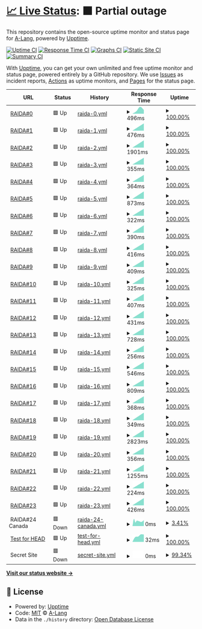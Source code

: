 # [📈 Live Status](https://demo.upptime.js.org): <!--live status--> **🟧 Partial outage**

This repository contains the open-source uptime monitor and status page for [A-Lang](https://www.linkedin.com/in/alanghsu/), powered by [Upptime](https://github.com/upptime/upptime).

[![Uptime CI](https://github.com/a-lang/raida-uptime/workflows/Uptime%20CI/badge.svg)](https://github.com/upptime/upptime/actions?query=workflow%3A%22Uptime+CI%22)
[![Response Time CI](https://github.com/a-lang/raida-uptime/workflows/Response%20Time%20CI/badge.svg)](https://github.com/upptime/upptime/actions?query=workflow%3A%22Response+Time+CI%22)
[![Graphs CI](https://github.com/a-lang/raida-uptime/workflows/Graphs%20CI/badge.svg)](https://github.com/upptime/upptime/actions?query=workflow%3A%22Graphs+CI%22)
[![Static Site CI](https://github.com/a-lang/raida-uptime/workflows/Static%20Site%20CI/badge.svg)](https://github.com/upptime/upptime/actions?query=workflow%3A%22Static+Site+CI%22)
[![Summary CI](https://github.com/a-lang/raida-uptime/workflows/Summary%20CI/badge.svg)](https://github.com/upptime/upptime/actions?query=workflow%3A%22Summary+CI%22)

With [Upptime](https://upptime.js.org), you can get your own unlimited and free uptime monitor and status page, powered entirely by a GitHub repository. We use [Issues](https://github.com/a-lang/raida-uptime/issues) as incident reports, [Actions](https://github.com/a-lang/raida-uptime/actions) as uptime monitors, and [Pages](https://demo.upptime.js.org) for the status page.

<!--start: status pages-->
<!-- This summary is generated by Upptime (https://github.com/upptime/upptime) -->
<!-- Do not edit this manually, your changes will be overwritten -->
<!-- prettier-ignore -->
| URL | Status | History | Response Time | Uptime |
| --- | ------ | ------- | ------------- | ------ |
| <img alt="" src="https://favicons.githubusercontent.com/raida0.cloudcoin.global" height="13"> [RAIDA#0](https://raida0.cloudcoin.global/service/echo) | 🟩 Up | [raida-0.yml](https://github.com/a-lang/raida-uptime/commits/master/history/raida-0.yml) | <details><summary><img alt="Response time graph" src="./graphs/raida-0/response-time-week.png" height="20"> 496ms</summary><br><a href="https://a-lang.github.io/raida-uptime/history/raida-0"><img alt="Response time 496" src="https://img.shields.io/endpoint?url=https%3A%2F%2Fraw.githubusercontent.com%2Fa-lang%2Fraida-uptime%2Fmaster%2Fapi%2Fraida-0%2Fresponse-time.json"></a><br><a href="https://a-lang.github.io/raida-uptime/history/raida-0"><img alt="24-hour response time 496" src="https://img.shields.io/endpoint?url=https%3A%2F%2Fraw.githubusercontent.com%2Fa-lang%2Fraida-uptime%2Fmaster%2Fapi%2Fraida-0%2Fresponse-time-day.json"></a><br><a href="https://a-lang.github.io/raida-uptime/history/raida-0"><img alt="7-day response time 496" src="https://img.shields.io/endpoint?url=https%3A%2F%2Fraw.githubusercontent.com%2Fa-lang%2Fraida-uptime%2Fmaster%2Fapi%2Fraida-0%2Fresponse-time-week.json"></a><br><a href="https://a-lang.github.io/raida-uptime/history/raida-0"><img alt="30-day response time 496" src="https://img.shields.io/endpoint?url=https%3A%2F%2Fraw.githubusercontent.com%2Fa-lang%2Fraida-uptime%2Fmaster%2Fapi%2Fraida-0%2Fresponse-time-month.json"></a><br><a href="https://a-lang.github.io/raida-uptime/history/raida-0"><img alt="1-year response time 496" src="https://img.shields.io/endpoint?url=https%3A%2F%2Fraw.githubusercontent.com%2Fa-lang%2Fraida-uptime%2Fmaster%2Fapi%2Fraida-0%2Fresponse-time-year.json"></a></details> | <details><summary><a href="https://a-lang.github.io/raida-uptime/history/raida-0">100.00%</a></summary><a href="https://a-lang.github.io/raida-uptime/history/raida-0"><img alt="All-time uptime 100.00%" src="https://img.shields.io/endpoint?url=https%3A%2F%2Fraw.githubusercontent.com%2Fa-lang%2Fraida-uptime%2Fmaster%2Fapi%2Fraida-0%2Fuptime.json"></a><br><a href="https://a-lang.github.io/raida-uptime/history/raida-0"><img alt="24-hour uptime 100.00%" src="https://img.shields.io/endpoint?url=https%3A%2F%2Fraw.githubusercontent.com%2Fa-lang%2Fraida-uptime%2Fmaster%2Fapi%2Fraida-0%2Fuptime-day.json"></a><br><a href="https://a-lang.github.io/raida-uptime/history/raida-0"><img alt="7-day uptime 100.00%" src="https://img.shields.io/endpoint?url=https%3A%2F%2Fraw.githubusercontent.com%2Fa-lang%2Fraida-uptime%2Fmaster%2Fapi%2Fraida-0%2Fuptime-week.json"></a><br><a href="https://a-lang.github.io/raida-uptime/history/raida-0"><img alt="30-day uptime 100.00%" src="https://img.shields.io/endpoint?url=https%3A%2F%2Fraw.githubusercontent.com%2Fa-lang%2Fraida-uptime%2Fmaster%2Fapi%2Fraida-0%2Fuptime-month.json"></a><br><a href="https://a-lang.github.io/raida-uptime/history/raida-0"><img alt="1-year uptime 100.00%" src="https://img.shields.io/endpoint?url=https%3A%2F%2Fraw.githubusercontent.com%2Fa-lang%2Fraida-uptime%2Fmaster%2Fapi%2Fraida-0%2Fuptime-year.json"></a></details>
| <img alt="" src="https://favicons.githubusercontent.com/raida1.cloudcoin.global" height="13"> [RAIDA#1](https://raida1.cloudcoin.global/service/echo) | 🟩 Up | [raida-1.yml](https://github.com/a-lang/raida-uptime/commits/master/history/raida-1.yml) | <details><summary><img alt="Response time graph" src="./graphs/raida-1/response-time-week.png" height="20"> 476ms</summary><br><a href="https://a-lang.github.io/raida-uptime/history/raida-1"><img alt="Response time 476" src="https://img.shields.io/endpoint?url=https%3A%2F%2Fraw.githubusercontent.com%2Fa-lang%2Fraida-uptime%2Fmaster%2Fapi%2Fraida-1%2Fresponse-time.json"></a><br><a href="https://a-lang.github.io/raida-uptime/history/raida-1"><img alt="24-hour response time 476" src="https://img.shields.io/endpoint?url=https%3A%2F%2Fraw.githubusercontent.com%2Fa-lang%2Fraida-uptime%2Fmaster%2Fapi%2Fraida-1%2Fresponse-time-day.json"></a><br><a href="https://a-lang.github.io/raida-uptime/history/raida-1"><img alt="7-day response time 476" src="https://img.shields.io/endpoint?url=https%3A%2F%2Fraw.githubusercontent.com%2Fa-lang%2Fraida-uptime%2Fmaster%2Fapi%2Fraida-1%2Fresponse-time-week.json"></a><br><a href="https://a-lang.github.io/raida-uptime/history/raida-1"><img alt="30-day response time 476" src="https://img.shields.io/endpoint?url=https%3A%2F%2Fraw.githubusercontent.com%2Fa-lang%2Fraida-uptime%2Fmaster%2Fapi%2Fraida-1%2Fresponse-time-month.json"></a><br><a href="https://a-lang.github.io/raida-uptime/history/raida-1"><img alt="1-year response time 476" src="https://img.shields.io/endpoint?url=https%3A%2F%2Fraw.githubusercontent.com%2Fa-lang%2Fraida-uptime%2Fmaster%2Fapi%2Fraida-1%2Fresponse-time-year.json"></a></details> | <details><summary><a href="https://a-lang.github.io/raida-uptime/history/raida-1">100.00%</a></summary><a href="https://a-lang.github.io/raida-uptime/history/raida-1"><img alt="All-time uptime 100.00%" src="https://img.shields.io/endpoint?url=https%3A%2F%2Fraw.githubusercontent.com%2Fa-lang%2Fraida-uptime%2Fmaster%2Fapi%2Fraida-1%2Fuptime.json"></a><br><a href="https://a-lang.github.io/raida-uptime/history/raida-1"><img alt="24-hour uptime 100.00%" src="https://img.shields.io/endpoint?url=https%3A%2F%2Fraw.githubusercontent.com%2Fa-lang%2Fraida-uptime%2Fmaster%2Fapi%2Fraida-1%2Fuptime-day.json"></a><br><a href="https://a-lang.github.io/raida-uptime/history/raida-1"><img alt="7-day uptime 100.00%" src="https://img.shields.io/endpoint?url=https%3A%2F%2Fraw.githubusercontent.com%2Fa-lang%2Fraida-uptime%2Fmaster%2Fapi%2Fraida-1%2Fuptime-week.json"></a><br><a href="https://a-lang.github.io/raida-uptime/history/raida-1"><img alt="30-day uptime 100.00%" src="https://img.shields.io/endpoint?url=https%3A%2F%2Fraw.githubusercontent.com%2Fa-lang%2Fraida-uptime%2Fmaster%2Fapi%2Fraida-1%2Fuptime-month.json"></a><br><a href="https://a-lang.github.io/raida-uptime/history/raida-1"><img alt="1-year uptime 100.00%" src="https://img.shields.io/endpoint?url=https%3A%2F%2Fraw.githubusercontent.com%2Fa-lang%2Fraida-uptime%2Fmaster%2Fapi%2Fraida-1%2Fuptime-year.json"></a></details>
| <img alt="" src="https://favicons.githubusercontent.com/raida2.cloudcoin.global" height="13"> [RAIDA#2](https://raida2.cloudcoin.global/service/echo) | 🟩 Up | [raida-2.yml](https://github.com/a-lang/raida-uptime/commits/master/history/raida-2.yml) | <details><summary><img alt="Response time graph" src="./graphs/raida-2/response-time-week.png" height="20"> 1901ms</summary><br><a href="https://a-lang.github.io/raida-uptime/history/raida-2"><img alt="Response time 1901" src="https://img.shields.io/endpoint?url=https%3A%2F%2Fraw.githubusercontent.com%2Fa-lang%2Fraida-uptime%2Fmaster%2Fapi%2Fraida-2%2Fresponse-time.json"></a><br><a href="https://a-lang.github.io/raida-uptime/history/raida-2"><img alt="24-hour response time 1901" src="https://img.shields.io/endpoint?url=https%3A%2F%2Fraw.githubusercontent.com%2Fa-lang%2Fraida-uptime%2Fmaster%2Fapi%2Fraida-2%2Fresponse-time-day.json"></a><br><a href="https://a-lang.github.io/raida-uptime/history/raida-2"><img alt="7-day response time 1901" src="https://img.shields.io/endpoint?url=https%3A%2F%2Fraw.githubusercontent.com%2Fa-lang%2Fraida-uptime%2Fmaster%2Fapi%2Fraida-2%2Fresponse-time-week.json"></a><br><a href="https://a-lang.github.io/raida-uptime/history/raida-2"><img alt="30-day response time 1901" src="https://img.shields.io/endpoint?url=https%3A%2F%2Fraw.githubusercontent.com%2Fa-lang%2Fraida-uptime%2Fmaster%2Fapi%2Fraida-2%2Fresponse-time-month.json"></a><br><a href="https://a-lang.github.io/raida-uptime/history/raida-2"><img alt="1-year response time 1901" src="https://img.shields.io/endpoint?url=https%3A%2F%2Fraw.githubusercontent.com%2Fa-lang%2Fraida-uptime%2Fmaster%2Fapi%2Fraida-2%2Fresponse-time-year.json"></a></details> | <details><summary><a href="https://a-lang.github.io/raida-uptime/history/raida-2">100.00%</a></summary><a href="https://a-lang.github.io/raida-uptime/history/raida-2"><img alt="All-time uptime 100.00%" src="https://img.shields.io/endpoint?url=https%3A%2F%2Fraw.githubusercontent.com%2Fa-lang%2Fraida-uptime%2Fmaster%2Fapi%2Fraida-2%2Fuptime.json"></a><br><a href="https://a-lang.github.io/raida-uptime/history/raida-2"><img alt="24-hour uptime 100.00%" src="https://img.shields.io/endpoint?url=https%3A%2F%2Fraw.githubusercontent.com%2Fa-lang%2Fraida-uptime%2Fmaster%2Fapi%2Fraida-2%2Fuptime-day.json"></a><br><a href="https://a-lang.github.io/raida-uptime/history/raida-2"><img alt="7-day uptime 100.00%" src="https://img.shields.io/endpoint?url=https%3A%2F%2Fraw.githubusercontent.com%2Fa-lang%2Fraida-uptime%2Fmaster%2Fapi%2Fraida-2%2Fuptime-week.json"></a><br><a href="https://a-lang.github.io/raida-uptime/history/raida-2"><img alt="30-day uptime 100.00%" src="https://img.shields.io/endpoint?url=https%3A%2F%2Fraw.githubusercontent.com%2Fa-lang%2Fraida-uptime%2Fmaster%2Fapi%2Fraida-2%2Fuptime-month.json"></a><br><a href="https://a-lang.github.io/raida-uptime/history/raida-2"><img alt="1-year uptime 100.00%" src="https://img.shields.io/endpoint?url=https%3A%2F%2Fraw.githubusercontent.com%2Fa-lang%2Fraida-uptime%2Fmaster%2Fapi%2Fraida-2%2Fuptime-year.json"></a></details>
| <img alt="" src="https://favicons.githubusercontent.com/raida3.cloudcoin.global" height="13"> [RAIDA#3](https://raida3.cloudcoin.global/service/echo) | 🟩 Up | [raida-3.yml](https://github.com/a-lang/raida-uptime/commits/master/history/raida-3.yml) | <details><summary><img alt="Response time graph" src="./graphs/raida-3/response-time-week.png" height="20"> 355ms</summary><br><a href="https://a-lang.github.io/raida-uptime/history/raida-3"><img alt="Response time 355" src="https://img.shields.io/endpoint?url=https%3A%2F%2Fraw.githubusercontent.com%2Fa-lang%2Fraida-uptime%2Fmaster%2Fapi%2Fraida-3%2Fresponse-time.json"></a><br><a href="https://a-lang.github.io/raida-uptime/history/raida-3"><img alt="24-hour response time 355" src="https://img.shields.io/endpoint?url=https%3A%2F%2Fraw.githubusercontent.com%2Fa-lang%2Fraida-uptime%2Fmaster%2Fapi%2Fraida-3%2Fresponse-time-day.json"></a><br><a href="https://a-lang.github.io/raida-uptime/history/raida-3"><img alt="7-day response time 355" src="https://img.shields.io/endpoint?url=https%3A%2F%2Fraw.githubusercontent.com%2Fa-lang%2Fraida-uptime%2Fmaster%2Fapi%2Fraida-3%2Fresponse-time-week.json"></a><br><a href="https://a-lang.github.io/raida-uptime/history/raida-3"><img alt="30-day response time 355" src="https://img.shields.io/endpoint?url=https%3A%2F%2Fraw.githubusercontent.com%2Fa-lang%2Fraida-uptime%2Fmaster%2Fapi%2Fraida-3%2Fresponse-time-month.json"></a><br><a href="https://a-lang.github.io/raida-uptime/history/raida-3"><img alt="1-year response time 355" src="https://img.shields.io/endpoint?url=https%3A%2F%2Fraw.githubusercontent.com%2Fa-lang%2Fraida-uptime%2Fmaster%2Fapi%2Fraida-3%2Fresponse-time-year.json"></a></details> | <details><summary><a href="https://a-lang.github.io/raida-uptime/history/raida-3">100.00%</a></summary><a href="https://a-lang.github.io/raida-uptime/history/raida-3"><img alt="All-time uptime 100.00%" src="https://img.shields.io/endpoint?url=https%3A%2F%2Fraw.githubusercontent.com%2Fa-lang%2Fraida-uptime%2Fmaster%2Fapi%2Fraida-3%2Fuptime.json"></a><br><a href="https://a-lang.github.io/raida-uptime/history/raida-3"><img alt="24-hour uptime 100.00%" src="https://img.shields.io/endpoint?url=https%3A%2F%2Fraw.githubusercontent.com%2Fa-lang%2Fraida-uptime%2Fmaster%2Fapi%2Fraida-3%2Fuptime-day.json"></a><br><a href="https://a-lang.github.io/raida-uptime/history/raida-3"><img alt="7-day uptime 100.00%" src="https://img.shields.io/endpoint?url=https%3A%2F%2Fraw.githubusercontent.com%2Fa-lang%2Fraida-uptime%2Fmaster%2Fapi%2Fraida-3%2Fuptime-week.json"></a><br><a href="https://a-lang.github.io/raida-uptime/history/raida-3"><img alt="30-day uptime 100.00%" src="https://img.shields.io/endpoint?url=https%3A%2F%2Fraw.githubusercontent.com%2Fa-lang%2Fraida-uptime%2Fmaster%2Fapi%2Fraida-3%2Fuptime-month.json"></a><br><a href="https://a-lang.github.io/raida-uptime/history/raida-3"><img alt="1-year uptime 100.00%" src="https://img.shields.io/endpoint?url=https%3A%2F%2Fraw.githubusercontent.com%2Fa-lang%2Fraida-uptime%2Fmaster%2Fapi%2Fraida-3%2Fuptime-year.json"></a></details>
| <img alt="" src="https://favicons.githubusercontent.com/raida4.cloudcoin.global" height="13"> [RAIDA#4](https://raida4.cloudcoin.global/service/echo) | 🟩 Up | [raida-4.yml](https://github.com/a-lang/raida-uptime/commits/master/history/raida-4.yml) | <details><summary><img alt="Response time graph" src="./graphs/raida-4/response-time-week.png" height="20"> 364ms</summary><br><a href="https://a-lang.github.io/raida-uptime/history/raida-4"><img alt="Response time 364" src="https://img.shields.io/endpoint?url=https%3A%2F%2Fraw.githubusercontent.com%2Fa-lang%2Fraida-uptime%2Fmaster%2Fapi%2Fraida-4%2Fresponse-time.json"></a><br><a href="https://a-lang.github.io/raida-uptime/history/raida-4"><img alt="24-hour response time 364" src="https://img.shields.io/endpoint?url=https%3A%2F%2Fraw.githubusercontent.com%2Fa-lang%2Fraida-uptime%2Fmaster%2Fapi%2Fraida-4%2Fresponse-time-day.json"></a><br><a href="https://a-lang.github.io/raida-uptime/history/raida-4"><img alt="7-day response time 364" src="https://img.shields.io/endpoint?url=https%3A%2F%2Fraw.githubusercontent.com%2Fa-lang%2Fraida-uptime%2Fmaster%2Fapi%2Fraida-4%2Fresponse-time-week.json"></a><br><a href="https://a-lang.github.io/raida-uptime/history/raida-4"><img alt="30-day response time 364" src="https://img.shields.io/endpoint?url=https%3A%2F%2Fraw.githubusercontent.com%2Fa-lang%2Fraida-uptime%2Fmaster%2Fapi%2Fraida-4%2Fresponse-time-month.json"></a><br><a href="https://a-lang.github.io/raida-uptime/history/raida-4"><img alt="1-year response time 364" src="https://img.shields.io/endpoint?url=https%3A%2F%2Fraw.githubusercontent.com%2Fa-lang%2Fraida-uptime%2Fmaster%2Fapi%2Fraida-4%2Fresponse-time-year.json"></a></details> | <details><summary><a href="https://a-lang.github.io/raida-uptime/history/raida-4">100.00%</a></summary><a href="https://a-lang.github.io/raida-uptime/history/raida-4"><img alt="All-time uptime 100.00%" src="https://img.shields.io/endpoint?url=https%3A%2F%2Fraw.githubusercontent.com%2Fa-lang%2Fraida-uptime%2Fmaster%2Fapi%2Fraida-4%2Fuptime.json"></a><br><a href="https://a-lang.github.io/raida-uptime/history/raida-4"><img alt="24-hour uptime 100.00%" src="https://img.shields.io/endpoint?url=https%3A%2F%2Fraw.githubusercontent.com%2Fa-lang%2Fraida-uptime%2Fmaster%2Fapi%2Fraida-4%2Fuptime-day.json"></a><br><a href="https://a-lang.github.io/raida-uptime/history/raida-4"><img alt="7-day uptime 100.00%" src="https://img.shields.io/endpoint?url=https%3A%2F%2Fraw.githubusercontent.com%2Fa-lang%2Fraida-uptime%2Fmaster%2Fapi%2Fraida-4%2Fuptime-week.json"></a><br><a href="https://a-lang.github.io/raida-uptime/history/raida-4"><img alt="30-day uptime 100.00%" src="https://img.shields.io/endpoint?url=https%3A%2F%2Fraw.githubusercontent.com%2Fa-lang%2Fraida-uptime%2Fmaster%2Fapi%2Fraida-4%2Fuptime-month.json"></a><br><a href="https://a-lang.github.io/raida-uptime/history/raida-4"><img alt="1-year uptime 100.00%" src="https://img.shields.io/endpoint?url=https%3A%2F%2Fraw.githubusercontent.com%2Fa-lang%2Fraida-uptime%2Fmaster%2Fapi%2Fraida-4%2Fuptime-year.json"></a></details>
| <img alt="" src="https://favicons.githubusercontent.com/raida5.cloudcoin.global" height="13"> [RAIDA#5](https://raida5.cloudcoin.global/service/echo) | 🟩 Up | [raida-5.yml](https://github.com/a-lang/raida-uptime/commits/master/history/raida-5.yml) | <details><summary><img alt="Response time graph" src="./graphs/raida-5/response-time-week.png" height="20"> 873ms</summary><br><a href="https://a-lang.github.io/raida-uptime/history/raida-5"><img alt="Response time 873" src="https://img.shields.io/endpoint?url=https%3A%2F%2Fraw.githubusercontent.com%2Fa-lang%2Fraida-uptime%2Fmaster%2Fapi%2Fraida-5%2Fresponse-time.json"></a><br><a href="https://a-lang.github.io/raida-uptime/history/raida-5"><img alt="24-hour response time 873" src="https://img.shields.io/endpoint?url=https%3A%2F%2Fraw.githubusercontent.com%2Fa-lang%2Fraida-uptime%2Fmaster%2Fapi%2Fraida-5%2Fresponse-time-day.json"></a><br><a href="https://a-lang.github.io/raida-uptime/history/raida-5"><img alt="7-day response time 873" src="https://img.shields.io/endpoint?url=https%3A%2F%2Fraw.githubusercontent.com%2Fa-lang%2Fraida-uptime%2Fmaster%2Fapi%2Fraida-5%2Fresponse-time-week.json"></a><br><a href="https://a-lang.github.io/raida-uptime/history/raida-5"><img alt="30-day response time 873" src="https://img.shields.io/endpoint?url=https%3A%2F%2Fraw.githubusercontent.com%2Fa-lang%2Fraida-uptime%2Fmaster%2Fapi%2Fraida-5%2Fresponse-time-month.json"></a><br><a href="https://a-lang.github.io/raida-uptime/history/raida-5"><img alt="1-year response time 873" src="https://img.shields.io/endpoint?url=https%3A%2F%2Fraw.githubusercontent.com%2Fa-lang%2Fraida-uptime%2Fmaster%2Fapi%2Fraida-5%2Fresponse-time-year.json"></a></details> | <details><summary><a href="https://a-lang.github.io/raida-uptime/history/raida-5">100.00%</a></summary><a href="https://a-lang.github.io/raida-uptime/history/raida-5"><img alt="All-time uptime 100.00%" src="https://img.shields.io/endpoint?url=https%3A%2F%2Fraw.githubusercontent.com%2Fa-lang%2Fraida-uptime%2Fmaster%2Fapi%2Fraida-5%2Fuptime.json"></a><br><a href="https://a-lang.github.io/raida-uptime/history/raida-5"><img alt="24-hour uptime 100.00%" src="https://img.shields.io/endpoint?url=https%3A%2F%2Fraw.githubusercontent.com%2Fa-lang%2Fraida-uptime%2Fmaster%2Fapi%2Fraida-5%2Fuptime-day.json"></a><br><a href="https://a-lang.github.io/raida-uptime/history/raida-5"><img alt="7-day uptime 100.00%" src="https://img.shields.io/endpoint?url=https%3A%2F%2Fraw.githubusercontent.com%2Fa-lang%2Fraida-uptime%2Fmaster%2Fapi%2Fraida-5%2Fuptime-week.json"></a><br><a href="https://a-lang.github.io/raida-uptime/history/raida-5"><img alt="30-day uptime 100.00%" src="https://img.shields.io/endpoint?url=https%3A%2F%2Fraw.githubusercontent.com%2Fa-lang%2Fraida-uptime%2Fmaster%2Fapi%2Fraida-5%2Fuptime-month.json"></a><br><a href="https://a-lang.github.io/raida-uptime/history/raida-5"><img alt="1-year uptime 100.00%" src="https://img.shields.io/endpoint?url=https%3A%2F%2Fraw.githubusercontent.com%2Fa-lang%2Fraida-uptime%2Fmaster%2Fapi%2Fraida-5%2Fuptime-year.json"></a></details>
| <img alt="" src="https://favicons.githubusercontent.com/raida6.cloudcoin.global" height="13"> [RAIDA#6](https://raida6.cloudcoin.global/service/echo) | 🟩 Up | [raida-6.yml](https://github.com/a-lang/raida-uptime/commits/master/history/raida-6.yml) | <details><summary><img alt="Response time graph" src="./graphs/raida-6/response-time-week.png" height="20"> 322ms</summary><br><a href="https://a-lang.github.io/raida-uptime/history/raida-6"><img alt="Response time 322" src="https://img.shields.io/endpoint?url=https%3A%2F%2Fraw.githubusercontent.com%2Fa-lang%2Fraida-uptime%2Fmaster%2Fapi%2Fraida-6%2Fresponse-time.json"></a><br><a href="https://a-lang.github.io/raida-uptime/history/raida-6"><img alt="24-hour response time 322" src="https://img.shields.io/endpoint?url=https%3A%2F%2Fraw.githubusercontent.com%2Fa-lang%2Fraida-uptime%2Fmaster%2Fapi%2Fraida-6%2Fresponse-time-day.json"></a><br><a href="https://a-lang.github.io/raida-uptime/history/raida-6"><img alt="7-day response time 322" src="https://img.shields.io/endpoint?url=https%3A%2F%2Fraw.githubusercontent.com%2Fa-lang%2Fraida-uptime%2Fmaster%2Fapi%2Fraida-6%2Fresponse-time-week.json"></a><br><a href="https://a-lang.github.io/raida-uptime/history/raida-6"><img alt="30-day response time 322" src="https://img.shields.io/endpoint?url=https%3A%2F%2Fraw.githubusercontent.com%2Fa-lang%2Fraida-uptime%2Fmaster%2Fapi%2Fraida-6%2Fresponse-time-month.json"></a><br><a href="https://a-lang.github.io/raida-uptime/history/raida-6"><img alt="1-year response time 322" src="https://img.shields.io/endpoint?url=https%3A%2F%2Fraw.githubusercontent.com%2Fa-lang%2Fraida-uptime%2Fmaster%2Fapi%2Fraida-6%2Fresponse-time-year.json"></a></details> | <details><summary><a href="https://a-lang.github.io/raida-uptime/history/raida-6">100.00%</a></summary><a href="https://a-lang.github.io/raida-uptime/history/raida-6"><img alt="All-time uptime 100.00%" src="https://img.shields.io/endpoint?url=https%3A%2F%2Fraw.githubusercontent.com%2Fa-lang%2Fraida-uptime%2Fmaster%2Fapi%2Fraida-6%2Fuptime.json"></a><br><a href="https://a-lang.github.io/raida-uptime/history/raida-6"><img alt="24-hour uptime 100.00%" src="https://img.shields.io/endpoint?url=https%3A%2F%2Fraw.githubusercontent.com%2Fa-lang%2Fraida-uptime%2Fmaster%2Fapi%2Fraida-6%2Fuptime-day.json"></a><br><a href="https://a-lang.github.io/raida-uptime/history/raida-6"><img alt="7-day uptime 100.00%" src="https://img.shields.io/endpoint?url=https%3A%2F%2Fraw.githubusercontent.com%2Fa-lang%2Fraida-uptime%2Fmaster%2Fapi%2Fraida-6%2Fuptime-week.json"></a><br><a href="https://a-lang.github.io/raida-uptime/history/raida-6"><img alt="30-day uptime 100.00%" src="https://img.shields.io/endpoint?url=https%3A%2F%2Fraw.githubusercontent.com%2Fa-lang%2Fraida-uptime%2Fmaster%2Fapi%2Fraida-6%2Fuptime-month.json"></a><br><a href="https://a-lang.github.io/raida-uptime/history/raida-6"><img alt="1-year uptime 100.00%" src="https://img.shields.io/endpoint?url=https%3A%2F%2Fraw.githubusercontent.com%2Fa-lang%2Fraida-uptime%2Fmaster%2Fapi%2Fraida-6%2Fuptime-year.json"></a></details>
| <img alt="" src="https://favicons.githubusercontent.com/raida7.cloudcoin.global" height="13"> [RAIDA#7](https://raida7.cloudcoin.global/service/echo) | 🟩 Up | [raida-7.yml](https://github.com/a-lang/raida-uptime/commits/master/history/raida-7.yml) | <details><summary><img alt="Response time graph" src="./graphs/raida-7/response-time-week.png" height="20"> 390ms</summary><br><a href="https://a-lang.github.io/raida-uptime/history/raida-7"><img alt="Response time 390" src="https://img.shields.io/endpoint?url=https%3A%2F%2Fraw.githubusercontent.com%2Fa-lang%2Fraida-uptime%2Fmaster%2Fapi%2Fraida-7%2Fresponse-time.json"></a><br><a href="https://a-lang.github.io/raida-uptime/history/raida-7"><img alt="24-hour response time 390" src="https://img.shields.io/endpoint?url=https%3A%2F%2Fraw.githubusercontent.com%2Fa-lang%2Fraida-uptime%2Fmaster%2Fapi%2Fraida-7%2Fresponse-time-day.json"></a><br><a href="https://a-lang.github.io/raida-uptime/history/raida-7"><img alt="7-day response time 390" src="https://img.shields.io/endpoint?url=https%3A%2F%2Fraw.githubusercontent.com%2Fa-lang%2Fraida-uptime%2Fmaster%2Fapi%2Fraida-7%2Fresponse-time-week.json"></a><br><a href="https://a-lang.github.io/raida-uptime/history/raida-7"><img alt="30-day response time 390" src="https://img.shields.io/endpoint?url=https%3A%2F%2Fraw.githubusercontent.com%2Fa-lang%2Fraida-uptime%2Fmaster%2Fapi%2Fraida-7%2Fresponse-time-month.json"></a><br><a href="https://a-lang.github.io/raida-uptime/history/raida-7"><img alt="1-year response time 390" src="https://img.shields.io/endpoint?url=https%3A%2F%2Fraw.githubusercontent.com%2Fa-lang%2Fraida-uptime%2Fmaster%2Fapi%2Fraida-7%2Fresponse-time-year.json"></a></details> | <details><summary><a href="https://a-lang.github.io/raida-uptime/history/raida-7">100.00%</a></summary><a href="https://a-lang.github.io/raida-uptime/history/raida-7"><img alt="All-time uptime 100.00%" src="https://img.shields.io/endpoint?url=https%3A%2F%2Fraw.githubusercontent.com%2Fa-lang%2Fraida-uptime%2Fmaster%2Fapi%2Fraida-7%2Fuptime.json"></a><br><a href="https://a-lang.github.io/raida-uptime/history/raida-7"><img alt="24-hour uptime 100.00%" src="https://img.shields.io/endpoint?url=https%3A%2F%2Fraw.githubusercontent.com%2Fa-lang%2Fraida-uptime%2Fmaster%2Fapi%2Fraida-7%2Fuptime-day.json"></a><br><a href="https://a-lang.github.io/raida-uptime/history/raida-7"><img alt="7-day uptime 100.00%" src="https://img.shields.io/endpoint?url=https%3A%2F%2Fraw.githubusercontent.com%2Fa-lang%2Fraida-uptime%2Fmaster%2Fapi%2Fraida-7%2Fuptime-week.json"></a><br><a href="https://a-lang.github.io/raida-uptime/history/raida-7"><img alt="30-day uptime 100.00%" src="https://img.shields.io/endpoint?url=https%3A%2F%2Fraw.githubusercontent.com%2Fa-lang%2Fraida-uptime%2Fmaster%2Fapi%2Fraida-7%2Fuptime-month.json"></a><br><a href="https://a-lang.github.io/raida-uptime/history/raida-7"><img alt="1-year uptime 100.00%" src="https://img.shields.io/endpoint?url=https%3A%2F%2Fraw.githubusercontent.com%2Fa-lang%2Fraida-uptime%2Fmaster%2Fapi%2Fraida-7%2Fuptime-year.json"></a></details>
| <img alt="" src="https://favicons.githubusercontent.com/raida8.cloudcoin.global" height="13"> [RAIDA#8](https://raida8.cloudcoin.global/service/echo) | 🟩 Up | [raida-8.yml](https://github.com/a-lang/raida-uptime/commits/master/history/raida-8.yml) | <details><summary><img alt="Response time graph" src="./graphs/raida-8/response-time-week.png" height="20"> 416ms</summary><br><a href="https://a-lang.github.io/raida-uptime/history/raida-8"><img alt="Response time 416" src="https://img.shields.io/endpoint?url=https%3A%2F%2Fraw.githubusercontent.com%2Fa-lang%2Fraida-uptime%2Fmaster%2Fapi%2Fraida-8%2Fresponse-time.json"></a><br><a href="https://a-lang.github.io/raida-uptime/history/raida-8"><img alt="24-hour response time 416" src="https://img.shields.io/endpoint?url=https%3A%2F%2Fraw.githubusercontent.com%2Fa-lang%2Fraida-uptime%2Fmaster%2Fapi%2Fraida-8%2Fresponse-time-day.json"></a><br><a href="https://a-lang.github.io/raida-uptime/history/raida-8"><img alt="7-day response time 416" src="https://img.shields.io/endpoint?url=https%3A%2F%2Fraw.githubusercontent.com%2Fa-lang%2Fraida-uptime%2Fmaster%2Fapi%2Fraida-8%2Fresponse-time-week.json"></a><br><a href="https://a-lang.github.io/raida-uptime/history/raida-8"><img alt="30-day response time 416" src="https://img.shields.io/endpoint?url=https%3A%2F%2Fraw.githubusercontent.com%2Fa-lang%2Fraida-uptime%2Fmaster%2Fapi%2Fraida-8%2Fresponse-time-month.json"></a><br><a href="https://a-lang.github.io/raida-uptime/history/raida-8"><img alt="1-year response time 416" src="https://img.shields.io/endpoint?url=https%3A%2F%2Fraw.githubusercontent.com%2Fa-lang%2Fraida-uptime%2Fmaster%2Fapi%2Fraida-8%2Fresponse-time-year.json"></a></details> | <details><summary><a href="https://a-lang.github.io/raida-uptime/history/raida-8">100.00%</a></summary><a href="https://a-lang.github.io/raida-uptime/history/raida-8"><img alt="All-time uptime 100.00%" src="https://img.shields.io/endpoint?url=https%3A%2F%2Fraw.githubusercontent.com%2Fa-lang%2Fraida-uptime%2Fmaster%2Fapi%2Fraida-8%2Fuptime.json"></a><br><a href="https://a-lang.github.io/raida-uptime/history/raida-8"><img alt="24-hour uptime 100.00%" src="https://img.shields.io/endpoint?url=https%3A%2F%2Fraw.githubusercontent.com%2Fa-lang%2Fraida-uptime%2Fmaster%2Fapi%2Fraida-8%2Fuptime-day.json"></a><br><a href="https://a-lang.github.io/raida-uptime/history/raida-8"><img alt="7-day uptime 100.00%" src="https://img.shields.io/endpoint?url=https%3A%2F%2Fraw.githubusercontent.com%2Fa-lang%2Fraida-uptime%2Fmaster%2Fapi%2Fraida-8%2Fuptime-week.json"></a><br><a href="https://a-lang.github.io/raida-uptime/history/raida-8"><img alt="30-day uptime 100.00%" src="https://img.shields.io/endpoint?url=https%3A%2F%2Fraw.githubusercontent.com%2Fa-lang%2Fraida-uptime%2Fmaster%2Fapi%2Fraida-8%2Fuptime-month.json"></a><br><a href="https://a-lang.github.io/raida-uptime/history/raida-8"><img alt="1-year uptime 100.00%" src="https://img.shields.io/endpoint?url=https%3A%2F%2Fraw.githubusercontent.com%2Fa-lang%2Fraida-uptime%2Fmaster%2Fapi%2Fraida-8%2Fuptime-year.json"></a></details>
| <img alt="" src="https://favicons.githubusercontent.com/raida9.cloudcoin.global" height="13"> [RAIDA#9](https://raida9.cloudcoin.global/service/echo) | 🟩 Up | [raida-9.yml](https://github.com/a-lang/raida-uptime/commits/master/history/raida-9.yml) | <details><summary><img alt="Response time graph" src="./graphs/raida-9/response-time-week.png" height="20"> 409ms</summary><br><a href="https://a-lang.github.io/raida-uptime/history/raida-9"><img alt="Response time 409" src="https://img.shields.io/endpoint?url=https%3A%2F%2Fraw.githubusercontent.com%2Fa-lang%2Fraida-uptime%2Fmaster%2Fapi%2Fraida-9%2Fresponse-time.json"></a><br><a href="https://a-lang.github.io/raida-uptime/history/raida-9"><img alt="24-hour response time 409" src="https://img.shields.io/endpoint?url=https%3A%2F%2Fraw.githubusercontent.com%2Fa-lang%2Fraida-uptime%2Fmaster%2Fapi%2Fraida-9%2Fresponse-time-day.json"></a><br><a href="https://a-lang.github.io/raida-uptime/history/raida-9"><img alt="7-day response time 409" src="https://img.shields.io/endpoint?url=https%3A%2F%2Fraw.githubusercontent.com%2Fa-lang%2Fraida-uptime%2Fmaster%2Fapi%2Fraida-9%2Fresponse-time-week.json"></a><br><a href="https://a-lang.github.io/raida-uptime/history/raida-9"><img alt="30-day response time 409" src="https://img.shields.io/endpoint?url=https%3A%2F%2Fraw.githubusercontent.com%2Fa-lang%2Fraida-uptime%2Fmaster%2Fapi%2Fraida-9%2Fresponse-time-month.json"></a><br><a href="https://a-lang.github.io/raida-uptime/history/raida-9"><img alt="1-year response time 409" src="https://img.shields.io/endpoint?url=https%3A%2F%2Fraw.githubusercontent.com%2Fa-lang%2Fraida-uptime%2Fmaster%2Fapi%2Fraida-9%2Fresponse-time-year.json"></a></details> | <details><summary><a href="https://a-lang.github.io/raida-uptime/history/raida-9">100.00%</a></summary><a href="https://a-lang.github.io/raida-uptime/history/raida-9"><img alt="All-time uptime 100.00%" src="https://img.shields.io/endpoint?url=https%3A%2F%2Fraw.githubusercontent.com%2Fa-lang%2Fraida-uptime%2Fmaster%2Fapi%2Fraida-9%2Fuptime.json"></a><br><a href="https://a-lang.github.io/raida-uptime/history/raida-9"><img alt="24-hour uptime 100.00%" src="https://img.shields.io/endpoint?url=https%3A%2F%2Fraw.githubusercontent.com%2Fa-lang%2Fraida-uptime%2Fmaster%2Fapi%2Fraida-9%2Fuptime-day.json"></a><br><a href="https://a-lang.github.io/raida-uptime/history/raida-9"><img alt="7-day uptime 100.00%" src="https://img.shields.io/endpoint?url=https%3A%2F%2Fraw.githubusercontent.com%2Fa-lang%2Fraida-uptime%2Fmaster%2Fapi%2Fraida-9%2Fuptime-week.json"></a><br><a href="https://a-lang.github.io/raida-uptime/history/raida-9"><img alt="30-day uptime 100.00%" src="https://img.shields.io/endpoint?url=https%3A%2F%2Fraw.githubusercontent.com%2Fa-lang%2Fraida-uptime%2Fmaster%2Fapi%2Fraida-9%2Fuptime-month.json"></a><br><a href="https://a-lang.github.io/raida-uptime/history/raida-9"><img alt="1-year uptime 100.00%" src="https://img.shields.io/endpoint?url=https%3A%2F%2Fraw.githubusercontent.com%2Fa-lang%2Fraida-uptime%2Fmaster%2Fapi%2Fraida-9%2Fuptime-year.json"></a></details>
| <img alt="" src="https://favicons.githubusercontent.com/raida10.cloudcoin.global" height="13"> [RAIDA#10](https://raida10.cloudcoin.global/service/echo) | 🟩 Up | [raida-10.yml](https://github.com/a-lang/raida-uptime/commits/master/history/raida-10.yml) | <details><summary><img alt="Response time graph" src="./graphs/raida-10/response-time-week.png" height="20"> 325ms</summary><br><a href="https://a-lang.github.io/raida-uptime/history/raida-10"><img alt="Response time 325" src="https://img.shields.io/endpoint?url=https%3A%2F%2Fraw.githubusercontent.com%2Fa-lang%2Fraida-uptime%2Fmaster%2Fapi%2Fraida-10%2Fresponse-time.json"></a><br><a href="https://a-lang.github.io/raida-uptime/history/raida-10"><img alt="24-hour response time 325" src="https://img.shields.io/endpoint?url=https%3A%2F%2Fraw.githubusercontent.com%2Fa-lang%2Fraida-uptime%2Fmaster%2Fapi%2Fraida-10%2Fresponse-time-day.json"></a><br><a href="https://a-lang.github.io/raida-uptime/history/raida-10"><img alt="7-day response time 325" src="https://img.shields.io/endpoint?url=https%3A%2F%2Fraw.githubusercontent.com%2Fa-lang%2Fraida-uptime%2Fmaster%2Fapi%2Fraida-10%2Fresponse-time-week.json"></a><br><a href="https://a-lang.github.io/raida-uptime/history/raida-10"><img alt="30-day response time 325" src="https://img.shields.io/endpoint?url=https%3A%2F%2Fraw.githubusercontent.com%2Fa-lang%2Fraida-uptime%2Fmaster%2Fapi%2Fraida-10%2Fresponse-time-month.json"></a><br><a href="https://a-lang.github.io/raida-uptime/history/raida-10"><img alt="1-year response time 325" src="https://img.shields.io/endpoint?url=https%3A%2F%2Fraw.githubusercontent.com%2Fa-lang%2Fraida-uptime%2Fmaster%2Fapi%2Fraida-10%2Fresponse-time-year.json"></a></details> | <details><summary><a href="https://a-lang.github.io/raida-uptime/history/raida-10">100.00%</a></summary><a href="https://a-lang.github.io/raida-uptime/history/raida-10"><img alt="All-time uptime 100.00%" src="https://img.shields.io/endpoint?url=https%3A%2F%2Fraw.githubusercontent.com%2Fa-lang%2Fraida-uptime%2Fmaster%2Fapi%2Fraida-10%2Fuptime.json"></a><br><a href="https://a-lang.github.io/raida-uptime/history/raida-10"><img alt="24-hour uptime 100.00%" src="https://img.shields.io/endpoint?url=https%3A%2F%2Fraw.githubusercontent.com%2Fa-lang%2Fraida-uptime%2Fmaster%2Fapi%2Fraida-10%2Fuptime-day.json"></a><br><a href="https://a-lang.github.io/raida-uptime/history/raida-10"><img alt="7-day uptime 100.00%" src="https://img.shields.io/endpoint?url=https%3A%2F%2Fraw.githubusercontent.com%2Fa-lang%2Fraida-uptime%2Fmaster%2Fapi%2Fraida-10%2Fuptime-week.json"></a><br><a href="https://a-lang.github.io/raida-uptime/history/raida-10"><img alt="30-day uptime 100.00%" src="https://img.shields.io/endpoint?url=https%3A%2F%2Fraw.githubusercontent.com%2Fa-lang%2Fraida-uptime%2Fmaster%2Fapi%2Fraida-10%2Fuptime-month.json"></a><br><a href="https://a-lang.github.io/raida-uptime/history/raida-10"><img alt="1-year uptime 100.00%" src="https://img.shields.io/endpoint?url=https%3A%2F%2Fraw.githubusercontent.com%2Fa-lang%2Fraida-uptime%2Fmaster%2Fapi%2Fraida-10%2Fuptime-year.json"></a></details>
| <img alt="" src="https://favicons.githubusercontent.com/raida11.cloudcoin.global" height="13"> [RAIDA#11](https://raida11.cloudcoin.global/service/echo) | 🟩 Up | [raida-11.yml](https://github.com/a-lang/raida-uptime/commits/master/history/raida-11.yml) | <details><summary><img alt="Response time graph" src="./graphs/raida-11/response-time-week.png" height="20"> 407ms</summary><br><a href="https://a-lang.github.io/raida-uptime/history/raida-11"><img alt="Response time 407" src="https://img.shields.io/endpoint?url=https%3A%2F%2Fraw.githubusercontent.com%2Fa-lang%2Fraida-uptime%2Fmaster%2Fapi%2Fraida-11%2Fresponse-time.json"></a><br><a href="https://a-lang.github.io/raida-uptime/history/raida-11"><img alt="24-hour response time 407" src="https://img.shields.io/endpoint?url=https%3A%2F%2Fraw.githubusercontent.com%2Fa-lang%2Fraida-uptime%2Fmaster%2Fapi%2Fraida-11%2Fresponse-time-day.json"></a><br><a href="https://a-lang.github.io/raida-uptime/history/raida-11"><img alt="7-day response time 407" src="https://img.shields.io/endpoint?url=https%3A%2F%2Fraw.githubusercontent.com%2Fa-lang%2Fraida-uptime%2Fmaster%2Fapi%2Fraida-11%2Fresponse-time-week.json"></a><br><a href="https://a-lang.github.io/raida-uptime/history/raida-11"><img alt="30-day response time 407" src="https://img.shields.io/endpoint?url=https%3A%2F%2Fraw.githubusercontent.com%2Fa-lang%2Fraida-uptime%2Fmaster%2Fapi%2Fraida-11%2Fresponse-time-month.json"></a><br><a href="https://a-lang.github.io/raida-uptime/history/raida-11"><img alt="1-year response time 407" src="https://img.shields.io/endpoint?url=https%3A%2F%2Fraw.githubusercontent.com%2Fa-lang%2Fraida-uptime%2Fmaster%2Fapi%2Fraida-11%2Fresponse-time-year.json"></a></details> | <details><summary><a href="https://a-lang.github.io/raida-uptime/history/raida-11">100.00%</a></summary><a href="https://a-lang.github.io/raida-uptime/history/raida-11"><img alt="All-time uptime 100.00%" src="https://img.shields.io/endpoint?url=https%3A%2F%2Fraw.githubusercontent.com%2Fa-lang%2Fraida-uptime%2Fmaster%2Fapi%2Fraida-11%2Fuptime.json"></a><br><a href="https://a-lang.github.io/raida-uptime/history/raida-11"><img alt="24-hour uptime 100.00%" src="https://img.shields.io/endpoint?url=https%3A%2F%2Fraw.githubusercontent.com%2Fa-lang%2Fraida-uptime%2Fmaster%2Fapi%2Fraida-11%2Fuptime-day.json"></a><br><a href="https://a-lang.github.io/raida-uptime/history/raida-11"><img alt="7-day uptime 100.00%" src="https://img.shields.io/endpoint?url=https%3A%2F%2Fraw.githubusercontent.com%2Fa-lang%2Fraida-uptime%2Fmaster%2Fapi%2Fraida-11%2Fuptime-week.json"></a><br><a href="https://a-lang.github.io/raida-uptime/history/raida-11"><img alt="30-day uptime 100.00%" src="https://img.shields.io/endpoint?url=https%3A%2F%2Fraw.githubusercontent.com%2Fa-lang%2Fraida-uptime%2Fmaster%2Fapi%2Fraida-11%2Fuptime-month.json"></a><br><a href="https://a-lang.github.io/raida-uptime/history/raida-11"><img alt="1-year uptime 100.00%" src="https://img.shields.io/endpoint?url=https%3A%2F%2Fraw.githubusercontent.com%2Fa-lang%2Fraida-uptime%2Fmaster%2Fapi%2Fraida-11%2Fuptime-year.json"></a></details>
| <img alt="" src="https://favicons.githubusercontent.com/raida12.cloudcoin.global" height="13"> [RAIDA#12](https://raida12.cloudcoin.global/service/echo) | 🟩 Up | [raida-12.yml](https://github.com/a-lang/raida-uptime/commits/master/history/raida-12.yml) | <details><summary><img alt="Response time graph" src="./graphs/raida-12/response-time-week.png" height="20"> 431ms</summary><br><a href="https://a-lang.github.io/raida-uptime/history/raida-12"><img alt="Response time 431" src="https://img.shields.io/endpoint?url=https%3A%2F%2Fraw.githubusercontent.com%2Fa-lang%2Fraida-uptime%2Fmaster%2Fapi%2Fraida-12%2Fresponse-time.json"></a><br><a href="https://a-lang.github.io/raida-uptime/history/raida-12"><img alt="24-hour response time 431" src="https://img.shields.io/endpoint?url=https%3A%2F%2Fraw.githubusercontent.com%2Fa-lang%2Fraida-uptime%2Fmaster%2Fapi%2Fraida-12%2Fresponse-time-day.json"></a><br><a href="https://a-lang.github.io/raida-uptime/history/raida-12"><img alt="7-day response time 431" src="https://img.shields.io/endpoint?url=https%3A%2F%2Fraw.githubusercontent.com%2Fa-lang%2Fraida-uptime%2Fmaster%2Fapi%2Fraida-12%2Fresponse-time-week.json"></a><br><a href="https://a-lang.github.io/raida-uptime/history/raida-12"><img alt="30-day response time 431" src="https://img.shields.io/endpoint?url=https%3A%2F%2Fraw.githubusercontent.com%2Fa-lang%2Fraida-uptime%2Fmaster%2Fapi%2Fraida-12%2Fresponse-time-month.json"></a><br><a href="https://a-lang.github.io/raida-uptime/history/raida-12"><img alt="1-year response time 431" src="https://img.shields.io/endpoint?url=https%3A%2F%2Fraw.githubusercontent.com%2Fa-lang%2Fraida-uptime%2Fmaster%2Fapi%2Fraida-12%2Fresponse-time-year.json"></a></details> | <details><summary><a href="https://a-lang.github.io/raida-uptime/history/raida-12">100.00%</a></summary><a href="https://a-lang.github.io/raida-uptime/history/raida-12"><img alt="All-time uptime 100.00%" src="https://img.shields.io/endpoint?url=https%3A%2F%2Fraw.githubusercontent.com%2Fa-lang%2Fraida-uptime%2Fmaster%2Fapi%2Fraida-12%2Fuptime.json"></a><br><a href="https://a-lang.github.io/raida-uptime/history/raida-12"><img alt="24-hour uptime 100.00%" src="https://img.shields.io/endpoint?url=https%3A%2F%2Fraw.githubusercontent.com%2Fa-lang%2Fraida-uptime%2Fmaster%2Fapi%2Fraida-12%2Fuptime-day.json"></a><br><a href="https://a-lang.github.io/raida-uptime/history/raida-12"><img alt="7-day uptime 100.00%" src="https://img.shields.io/endpoint?url=https%3A%2F%2Fraw.githubusercontent.com%2Fa-lang%2Fraida-uptime%2Fmaster%2Fapi%2Fraida-12%2Fuptime-week.json"></a><br><a href="https://a-lang.github.io/raida-uptime/history/raida-12"><img alt="30-day uptime 100.00%" src="https://img.shields.io/endpoint?url=https%3A%2F%2Fraw.githubusercontent.com%2Fa-lang%2Fraida-uptime%2Fmaster%2Fapi%2Fraida-12%2Fuptime-month.json"></a><br><a href="https://a-lang.github.io/raida-uptime/history/raida-12"><img alt="1-year uptime 100.00%" src="https://img.shields.io/endpoint?url=https%3A%2F%2Fraw.githubusercontent.com%2Fa-lang%2Fraida-uptime%2Fmaster%2Fapi%2Fraida-12%2Fuptime-year.json"></a></details>
| <img alt="" src="https://favicons.githubusercontent.com/raida13.cloudcoin.global" height="13"> [RAIDA#13](https://raida13.cloudcoin.global/service/echo) | 🟩 Up | [raida-13.yml](https://github.com/a-lang/raida-uptime/commits/master/history/raida-13.yml) | <details><summary><img alt="Response time graph" src="./graphs/raida-13/response-time-week.png" height="20"> 728ms</summary><br><a href="https://a-lang.github.io/raida-uptime/history/raida-13"><img alt="Response time 728" src="https://img.shields.io/endpoint?url=https%3A%2F%2Fraw.githubusercontent.com%2Fa-lang%2Fraida-uptime%2Fmaster%2Fapi%2Fraida-13%2Fresponse-time.json"></a><br><a href="https://a-lang.github.io/raida-uptime/history/raida-13"><img alt="24-hour response time 728" src="https://img.shields.io/endpoint?url=https%3A%2F%2Fraw.githubusercontent.com%2Fa-lang%2Fraida-uptime%2Fmaster%2Fapi%2Fraida-13%2Fresponse-time-day.json"></a><br><a href="https://a-lang.github.io/raida-uptime/history/raida-13"><img alt="7-day response time 728" src="https://img.shields.io/endpoint?url=https%3A%2F%2Fraw.githubusercontent.com%2Fa-lang%2Fraida-uptime%2Fmaster%2Fapi%2Fraida-13%2Fresponse-time-week.json"></a><br><a href="https://a-lang.github.io/raida-uptime/history/raida-13"><img alt="30-day response time 728" src="https://img.shields.io/endpoint?url=https%3A%2F%2Fraw.githubusercontent.com%2Fa-lang%2Fraida-uptime%2Fmaster%2Fapi%2Fraida-13%2Fresponse-time-month.json"></a><br><a href="https://a-lang.github.io/raida-uptime/history/raida-13"><img alt="1-year response time 728" src="https://img.shields.io/endpoint?url=https%3A%2F%2Fraw.githubusercontent.com%2Fa-lang%2Fraida-uptime%2Fmaster%2Fapi%2Fraida-13%2Fresponse-time-year.json"></a></details> | <details><summary><a href="https://a-lang.github.io/raida-uptime/history/raida-13">100.00%</a></summary><a href="https://a-lang.github.io/raida-uptime/history/raida-13"><img alt="All-time uptime 100.00%" src="https://img.shields.io/endpoint?url=https%3A%2F%2Fraw.githubusercontent.com%2Fa-lang%2Fraida-uptime%2Fmaster%2Fapi%2Fraida-13%2Fuptime.json"></a><br><a href="https://a-lang.github.io/raida-uptime/history/raida-13"><img alt="24-hour uptime 100.00%" src="https://img.shields.io/endpoint?url=https%3A%2F%2Fraw.githubusercontent.com%2Fa-lang%2Fraida-uptime%2Fmaster%2Fapi%2Fraida-13%2Fuptime-day.json"></a><br><a href="https://a-lang.github.io/raida-uptime/history/raida-13"><img alt="7-day uptime 100.00%" src="https://img.shields.io/endpoint?url=https%3A%2F%2Fraw.githubusercontent.com%2Fa-lang%2Fraida-uptime%2Fmaster%2Fapi%2Fraida-13%2Fuptime-week.json"></a><br><a href="https://a-lang.github.io/raida-uptime/history/raida-13"><img alt="30-day uptime 100.00%" src="https://img.shields.io/endpoint?url=https%3A%2F%2Fraw.githubusercontent.com%2Fa-lang%2Fraida-uptime%2Fmaster%2Fapi%2Fraida-13%2Fuptime-month.json"></a><br><a href="https://a-lang.github.io/raida-uptime/history/raida-13"><img alt="1-year uptime 100.00%" src="https://img.shields.io/endpoint?url=https%3A%2F%2Fraw.githubusercontent.com%2Fa-lang%2Fraida-uptime%2Fmaster%2Fapi%2Fraida-13%2Fuptime-year.json"></a></details>
| <img alt="" src="https://favicons.githubusercontent.com/raida14.cloudcoin.global" height="13"> [RAIDA#14](https://raida14.cloudcoin.global/service/echo) | 🟩 Up | [raida-14.yml](https://github.com/a-lang/raida-uptime/commits/master/history/raida-14.yml) | <details><summary><img alt="Response time graph" src="./graphs/raida-14/response-time-week.png" height="20"> 256ms</summary><br><a href="https://a-lang.github.io/raida-uptime/history/raida-14"><img alt="Response time 256" src="https://img.shields.io/endpoint?url=https%3A%2F%2Fraw.githubusercontent.com%2Fa-lang%2Fraida-uptime%2Fmaster%2Fapi%2Fraida-14%2Fresponse-time.json"></a><br><a href="https://a-lang.github.io/raida-uptime/history/raida-14"><img alt="24-hour response time 256" src="https://img.shields.io/endpoint?url=https%3A%2F%2Fraw.githubusercontent.com%2Fa-lang%2Fraida-uptime%2Fmaster%2Fapi%2Fraida-14%2Fresponse-time-day.json"></a><br><a href="https://a-lang.github.io/raida-uptime/history/raida-14"><img alt="7-day response time 256" src="https://img.shields.io/endpoint?url=https%3A%2F%2Fraw.githubusercontent.com%2Fa-lang%2Fraida-uptime%2Fmaster%2Fapi%2Fraida-14%2Fresponse-time-week.json"></a><br><a href="https://a-lang.github.io/raida-uptime/history/raida-14"><img alt="30-day response time 256" src="https://img.shields.io/endpoint?url=https%3A%2F%2Fraw.githubusercontent.com%2Fa-lang%2Fraida-uptime%2Fmaster%2Fapi%2Fraida-14%2Fresponse-time-month.json"></a><br><a href="https://a-lang.github.io/raida-uptime/history/raida-14"><img alt="1-year response time 256" src="https://img.shields.io/endpoint?url=https%3A%2F%2Fraw.githubusercontent.com%2Fa-lang%2Fraida-uptime%2Fmaster%2Fapi%2Fraida-14%2Fresponse-time-year.json"></a></details> | <details><summary><a href="https://a-lang.github.io/raida-uptime/history/raida-14">100.00%</a></summary><a href="https://a-lang.github.io/raida-uptime/history/raida-14"><img alt="All-time uptime 100.00%" src="https://img.shields.io/endpoint?url=https%3A%2F%2Fraw.githubusercontent.com%2Fa-lang%2Fraida-uptime%2Fmaster%2Fapi%2Fraida-14%2Fuptime.json"></a><br><a href="https://a-lang.github.io/raida-uptime/history/raida-14"><img alt="24-hour uptime 100.00%" src="https://img.shields.io/endpoint?url=https%3A%2F%2Fraw.githubusercontent.com%2Fa-lang%2Fraida-uptime%2Fmaster%2Fapi%2Fraida-14%2Fuptime-day.json"></a><br><a href="https://a-lang.github.io/raida-uptime/history/raida-14"><img alt="7-day uptime 100.00%" src="https://img.shields.io/endpoint?url=https%3A%2F%2Fraw.githubusercontent.com%2Fa-lang%2Fraida-uptime%2Fmaster%2Fapi%2Fraida-14%2Fuptime-week.json"></a><br><a href="https://a-lang.github.io/raida-uptime/history/raida-14"><img alt="30-day uptime 100.00%" src="https://img.shields.io/endpoint?url=https%3A%2F%2Fraw.githubusercontent.com%2Fa-lang%2Fraida-uptime%2Fmaster%2Fapi%2Fraida-14%2Fuptime-month.json"></a><br><a href="https://a-lang.github.io/raida-uptime/history/raida-14"><img alt="1-year uptime 100.00%" src="https://img.shields.io/endpoint?url=https%3A%2F%2Fraw.githubusercontent.com%2Fa-lang%2Fraida-uptime%2Fmaster%2Fapi%2Fraida-14%2Fuptime-year.json"></a></details>
| <img alt="" src="https://favicons.githubusercontent.com/raida15.cloudcoin.global" height="13"> [RAIDA#15](https://raida15.cloudcoin.global/service/echo) | 🟩 Up | [raida-15.yml](https://github.com/a-lang/raida-uptime/commits/master/history/raida-15.yml) | <details><summary><img alt="Response time graph" src="./graphs/raida-15/response-time-week.png" height="20"> 546ms</summary><br><a href="https://a-lang.github.io/raida-uptime/history/raida-15"><img alt="Response time 546" src="https://img.shields.io/endpoint?url=https%3A%2F%2Fraw.githubusercontent.com%2Fa-lang%2Fraida-uptime%2Fmaster%2Fapi%2Fraida-15%2Fresponse-time.json"></a><br><a href="https://a-lang.github.io/raida-uptime/history/raida-15"><img alt="24-hour response time 546" src="https://img.shields.io/endpoint?url=https%3A%2F%2Fraw.githubusercontent.com%2Fa-lang%2Fraida-uptime%2Fmaster%2Fapi%2Fraida-15%2Fresponse-time-day.json"></a><br><a href="https://a-lang.github.io/raida-uptime/history/raida-15"><img alt="7-day response time 546" src="https://img.shields.io/endpoint?url=https%3A%2F%2Fraw.githubusercontent.com%2Fa-lang%2Fraida-uptime%2Fmaster%2Fapi%2Fraida-15%2Fresponse-time-week.json"></a><br><a href="https://a-lang.github.io/raida-uptime/history/raida-15"><img alt="30-day response time 546" src="https://img.shields.io/endpoint?url=https%3A%2F%2Fraw.githubusercontent.com%2Fa-lang%2Fraida-uptime%2Fmaster%2Fapi%2Fraida-15%2Fresponse-time-month.json"></a><br><a href="https://a-lang.github.io/raida-uptime/history/raida-15"><img alt="1-year response time 546" src="https://img.shields.io/endpoint?url=https%3A%2F%2Fraw.githubusercontent.com%2Fa-lang%2Fraida-uptime%2Fmaster%2Fapi%2Fraida-15%2Fresponse-time-year.json"></a></details> | <details><summary><a href="https://a-lang.github.io/raida-uptime/history/raida-15">100.00%</a></summary><a href="https://a-lang.github.io/raida-uptime/history/raida-15"><img alt="All-time uptime 100.00%" src="https://img.shields.io/endpoint?url=https%3A%2F%2Fraw.githubusercontent.com%2Fa-lang%2Fraida-uptime%2Fmaster%2Fapi%2Fraida-15%2Fuptime.json"></a><br><a href="https://a-lang.github.io/raida-uptime/history/raida-15"><img alt="24-hour uptime 100.00%" src="https://img.shields.io/endpoint?url=https%3A%2F%2Fraw.githubusercontent.com%2Fa-lang%2Fraida-uptime%2Fmaster%2Fapi%2Fraida-15%2Fuptime-day.json"></a><br><a href="https://a-lang.github.io/raida-uptime/history/raida-15"><img alt="7-day uptime 100.00%" src="https://img.shields.io/endpoint?url=https%3A%2F%2Fraw.githubusercontent.com%2Fa-lang%2Fraida-uptime%2Fmaster%2Fapi%2Fraida-15%2Fuptime-week.json"></a><br><a href="https://a-lang.github.io/raida-uptime/history/raida-15"><img alt="30-day uptime 100.00%" src="https://img.shields.io/endpoint?url=https%3A%2F%2Fraw.githubusercontent.com%2Fa-lang%2Fraida-uptime%2Fmaster%2Fapi%2Fraida-15%2Fuptime-month.json"></a><br><a href="https://a-lang.github.io/raida-uptime/history/raida-15"><img alt="1-year uptime 100.00%" src="https://img.shields.io/endpoint?url=https%3A%2F%2Fraw.githubusercontent.com%2Fa-lang%2Fraida-uptime%2Fmaster%2Fapi%2Fraida-15%2Fuptime-year.json"></a></details>
| <img alt="" src="https://favicons.githubusercontent.com/raida16.cloudcoin.global" height="13"> [RAIDA#16](https://raida16.cloudcoin.global/service/echo) | 🟩 Up | [raida-16.yml](https://github.com/a-lang/raida-uptime/commits/master/history/raida-16.yml) | <details><summary><img alt="Response time graph" src="./graphs/raida-16/response-time-week.png" height="20"> 809ms</summary><br><a href="https://a-lang.github.io/raida-uptime/history/raida-16"><img alt="Response time 809" src="https://img.shields.io/endpoint?url=https%3A%2F%2Fraw.githubusercontent.com%2Fa-lang%2Fraida-uptime%2Fmaster%2Fapi%2Fraida-16%2Fresponse-time.json"></a><br><a href="https://a-lang.github.io/raida-uptime/history/raida-16"><img alt="24-hour response time 809" src="https://img.shields.io/endpoint?url=https%3A%2F%2Fraw.githubusercontent.com%2Fa-lang%2Fraida-uptime%2Fmaster%2Fapi%2Fraida-16%2Fresponse-time-day.json"></a><br><a href="https://a-lang.github.io/raida-uptime/history/raida-16"><img alt="7-day response time 809" src="https://img.shields.io/endpoint?url=https%3A%2F%2Fraw.githubusercontent.com%2Fa-lang%2Fraida-uptime%2Fmaster%2Fapi%2Fraida-16%2Fresponse-time-week.json"></a><br><a href="https://a-lang.github.io/raida-uptime/history/raida-16"><img alt="30-day response time 809" src="https://img.shields.io/endpoint?url=https%3A%2F%2Fraw.githubusercontent.com%2Fa-lang%2Fraida-uptime%2Fmaster%2Fapi%2Fraida-16%2Fresponse-time-month.json"></a><br><a href="https://a-lang.github.io/raida-uptime/history/raida-16"><img alt="1-year response time 809" src="https://img.shields.io/endpoint?url=https%3A%2F%2Fraw.githubusercontent.com%2Fa-lang%2Fraida-uptime%2Fmaster%2Fapi%2Fraida-16%2Fresponse-time-year.json"></a></details> | <details><summary><a href="https://a-lang.github.io/raida-uptime/history/raida-16">100.00%</a></summary><a href="https://a-lang.github.io/raida-uptime/history/raida-16"><img alt="All-time uptime 100.00%" src="https://img.shields.io/endpoint?url=https%3A%2F%2Fraw.githubusercontent.com%2Fa-lang%2Fraida-uptime%2Fmaster%2Fapi%2Fraida-16%2Fuptime.json"></a><br><a href="https://a-lang.github.io/raida-uptime/history/raida-16"><img alt="24-hour uptime 100.00%" src="https://img.shields.io/endpoint?url=https%3A%2F%2Fraw.githubusercontent.com%2Fa-lang%2Fraida-uptime%2Fmaster%2Fapi%2Fraida-16%2Fuptime-day.json"></a><br><a href="https://a-lang.github.io/raida-uptime/history/raida-16"><img alt="7-day uptime 100.00%" src="https://img.shields.io/endpoint?url=https%3A%2F%2Fraw.githubusercontent.com%2Fa-lang%2Fraida-uptime%2Fmaster%2Fapi%2Fraida-16%2Fuptime-week.json"></a><br><a href="https://a-lang.github.io/raida-uptime/history/raida-16"><img alt="30-day uptime 100.00%" src="https://img.shields.io/endpoint?url=https%3A%2F%2Fraw.githubusercontent.com%2Fa-lang%2Fraida-uptime%2Fmaster%2Fapi%2Fraida-16%2Fuptime-month.json"></a><br><a href="https://a-lang.github.io/raida-uptime/history/raida-16"><img alt="1-year uptime 100.00%" src="https://img.shields.io/endpoint?url=https%3A%2F%2Fraw.githubusercontent.com%2Fa-lang%2Fraida-uptime%2Fmaster%2Fapi%2Fraida-16%2Fuptime-year.json"></a></details>
| <img alt="" src="https://favicons.githubusercontent.com/raida17.cloudcoin.global" height="13"> [RAIDA#17](https://raida17.cloudcoin.global/service/echo) | 🟩 Up | [raida-17.yml](https://github.com/a-lang/raida-uptime/commits/master/history/raida-17.yml) | <details><summary><img alt="Response time graph" src="./graphs/raida-17/response-time-week.png" height="20"> 368ms</summary><br><a href="https://a-lang.github.io/raida-uptime/history/raida-17"><img alt="Response time 368" src="https://img.shields.io/endpoint?url=https%3A%2F%2Fraw.githubusercontent.com%2Fa-lang%2Fraida-uptime%2Fmaster%2Fapi%2Fraida-17%2Fresponse-time.json"></a><br><a href="https://a-lang.github.io/raida-uptime/history/raida-17"><img alt="24-hour response time 368" src="https://img.shields.io/endpoint?url=https%3A%2F%2Fraw.githubusercontent.com%2Fa-lang%2Fraida-uptime%2Fmaster%2Fapi%2Fraida-17%2Fresponse-time-day.json"></a><br><a href="https://a-lang.github.io/raida-uptime/history/raida-17"><img alt="7-day response time 368" src="https://img.shields.io/endpoint?url=https%3A%2F%2Fraw.githubusercontent.com%2Fa-lang%2Fraida-uptime%2Fmaster%2Fapi%2Fraida-17%2Fresponse-time-week.json"></a><br><a href="https://a-lang.github.io/raida-uptime/history/raida-17"><img alt="30-day response time 368" src="https://img.shields.io/endpoint?url=https%3A%2F%2Fraw.githubusercontent.com%2Fa-lang%2Fraida-uptime%2Fmaster%2Fapi%2Fraida-17%2Fresponse-time-month.json"></a><br><a href="https://a-lang.github.io/raida-uptime/history/raida-17"><img alt="1-year response time 368" src="https://img.shields.io/endpoint?url=https%3A%2F%2Fraw.githubusercontent.com%2Fa-lang%2Fraida-uptime%2Fmaster%2Fapi%2Fraida-17%2Fresponse-time-year.json"></a></details> | <details><summary><a href="https://a-lang.github.io/raida-uptime/history/raida-17">100.00%</a></summary><a href="https://a-lang.github.io/raida-uptime/history/raida-17"><img alt="All-time uptime 100.00%" src="https://img.shields.io/endpoint?url=https%3A%2F%2Fraw.githubusercontent.com%2Fa-lang%2Fraida-uptime%2Fmaster%2Fapi%2Fraida-17%2Fuptime.json"></a><br><a href="https://a-lang.github.io/raida-uptime/history/raida-17"><img alt="24-hour uptime 100.00%" src="https://img.shields.io/endpoint?url=https%3A%2F%2Fraw.githubusercontent.com%2Fa-lang%2Fraida-uptime%2Fmaster%2Fapi%2Fraida-17%2Fuptime-day.json"></a><br><a href="https://a-lang.github.io/raida-uptime/history/raida-17"><img alt="7-day uptime 100.00%" src="https://img.shields.io/endpoint?url=https%3A%2F%2Fraw.githubusercontent.com%2Fa-lang%2Fraida-uptime%2Fmaster%2Fapi%2Fraida-17%2Fuptime-week.json"></a><br><a href="https://a-lang.github.io/raida-uptime/history/raida-17"><img alt="30-day uptime 100.00%" src="https://img.shields.io/endpoint?url=https%3A%2F%2Fraw.githubusercontent.com%2Fa-lang%2Fraida-uptime%2Fmaster%2Fapi%2Fraida-17%2Fuptime-month.json"></a><br><a href="https://a-lang.github.io/raida-uptime/history/raida-17"><img alt="1-year uptime 100.00%" src="https://img.shields.io/endpoint?url=https%3A%2F%2Fraw.githubusercontent.com%2Fa-lang%2Fraida-uptime%2Fmaster%2Fapi%2Fraida-17%2Fuptime-year.json"></a></details>
| <img alt="" src="https://favicons.githubusercontent.com/raida18.cloudcoin.global" height="13"> [RAIDA#18](https://raida18.cloudcoin.global/service/echo) | 🟩 Up | [raida-18.yml](https://github.com/a-lang/raida-uptime/commits/master/history/raida-18.yml) | <details><summary><img alt="Response time graph" src="./graphs/raida-18/response-time-week.png" height="20"> 349ms</summary><br><a href="https://a-lang.github.io/raida-uptime/history/raida-18"><img alt="Response time 349" src="https://img.shields.io/endpoint?url=https%3A%2F%2Fraw.githubusercontent.com%2Fa-lang%2Fraida-uptime%2Fmaster%2Fapi%2Fraida-18%2Fresponse-time.json"></a><br><a href="https://a-lang.github.io/raida-uptime/history/raida-18"><img alt="24-hour response time 349" src="https://img.shields.io/endpoint?url=https%3A%2F%2Fraw.githubusercontent.com%2Fa-lang%2Fraida-uptime%2Fmaster%2Fapi%2Fraida-18%2Fresponse-time-day.json"></a><br><a href="https://a-lang.github.io/raida-uptime/history/raida-18"><img alt="7-day response time 349" src="https://img.shields.io/endpoint?url=https%3A%2F%2Fraw.githubusercontent.com%2Fa-lang%2Fraida-uptime%2Fmaster%2Fapi%2Fraida-18%2Fresponse-time-week.json"></a><br><a href="https://a-lang.github.io/raida-uptime/history/raida-18"><img alt="30-day response time 349" src="https://img.shields.io/endpoint?url=https%3A%2F%2Fraw.githubusercontent.com%2Fa-lang%2Fraida-uptime%2Fmaster%2Fapi%2Fraida-18%2Fresponse-time-month.json"></a><br><a href="https://a-lang.github.io/raida-uptime/history/raida-18"><img alt="1-year response time 349" src="https://img.shields.io/endpoint?url=https%3A%2F%2Fraw.githubusercontent.com%2Fa-lang%2Fraida-uptime%2Fmaster%2Fapi%2Fraida-18%2Fresponse-time-year.json"></a></details> | <details><summary><a href="https://a-lang.github.io/raida-uptime/history/raida-18">100.00%</a></summary><a href="https://a-lang.github.io/raida-uptime/history/raida-18"><img alt="All-time uptime 100.00%" src="https://img.shields.io/endpoint?url=https%3A%2F%2Fraw.githubusercontent.com%2Fa-lang%2Fraida-uptime%2Fmaster%2Fapi%2Fraida-18%2Fuptime.json"></a><br><a href="https://a-lang.github.io/raida-uptime/history/raida-18"><img alt="24-hour uptime 100.00%" src="https://img.shields.io/endpoint?url=https%3A%2F%2Fraw.githubusercontent.com%2Fa-lang%2Fraida-uptime%2Fmaster%2Fapi%2Fraida-18%2Fuptime-day.json"></a><br><a href="https://a-lang.github.io/raida-uptime/history/raida-18"><img alt="7-day uptime 100.00%" src="https://img.shields.io/endpoint?url=https%3A%2F%2Fraw.githubusercontent.com%2Fa-lang%2Fraida-uptime%2Fmaster%2Fapi%2Fraida-18%2Fuptime-week.json"></a><br><a href="https://a-lang.github.io/raida-uptime/history/raida-18"><img alt="30-day uptime 100.00%" src="https://img.shields.io/endpoint?url=https%3A%2F%2Fraw.githubusercontent.com%2Fa-lang%2Fraida-uptime%2Fmaster%2Fapi%2Fraida-18%2Fuptime-month.json"></a><br><a href="https://a-lang.github.io/raida-uptime/history/raida-18"><img alt="1-year uptime 100.00%" src="https://img.shields.io/endpoint?url=https%3A%2F%2Fraw.githubusercontent.com%2Fa-lang%2Fraida-uptime%2Fmaster%2Fapi%2Fraida-18%2Fuptime-year.json"></a></details>
| <img alt="" src="https://favicons.githubusercontent.com/raida19.cloudcoin.global" height="13"> [RAIDA#19](https://raida19.cloudcoin.global/service/echo) | 🟩 Up | [raida-19.yml](https://github.com/a-lang/raida-uptime/commits/master/history/raida-19.yml) | <details><summary><img alt="Response time graph" src="./graphs/raida-19/response-time-week.png" height="20"> 2823ms</summary><br><a href="https://a-lang.github.io/raida-uptime/history/raida-19"><img alt="Response time 2823" src="https://img.shields.io/endpoint?url=https%3A%2F%2Fraw.githubusercontent.com%2Fa-lang%2Fraida-uptime%2Fmaster%2Fapi%2Fraida-19%2Fresponse-time.json"></a><br><a href="https://a-lang.github.io/raida-uptime/history/raida-19"><img alt="24-hour response time 2823" src="https://img.shields.io/endpoint?url=https%3A%2F%2Fraw.githubusercontent.com%2Fa-lang%2Fraida-uptime%2Fmaster%2Fapi%2Fraida-19%2Fresponse-time-day.json"></a><br><a href="https://a-lang.github.io/raida-uptime/history/raida-19"><img alt="7-day response time 2823" src="https://img.shields.io/endpoint?url=https%3A%2F%2Fraw.githubusercontent.com%2Fa-lang%2Fraida-uptime%2Fmaster%2Fapi%2Fraida-19%2Fresponse-time-week.json"></a><br><a href="https://a-lang.github.io/raida-uptime/history/raida-19"><img alt="30-day response time 2823" src="https://img.shields.io/endpoint?url=https%3A%2F%2Fraw.githubusercontent.com%2Fa-lang%2Fraida-uptime%2Fmaster%2Fapi%2Fraida-19%2Fresponse-time-month.json"></a><br><a href="https://a-lang.github.io/raida-uptime/history/raida-19"><img alt="1-year response time 2823" src="https://img.shields.io/endpoint?url=https%3A%2F%2Fraw.githubusercontent.com%2Fa-lang%2Fraida-uptime%2Fmaster%2Fapi%2Fraida-19%2Fresponse-time-year.json"></a></details> | <details><summary><a href="https://a-lang.github.io/raida-uptime/history/raida-19">100.00%</a></summary><a href="https://a-lang.github.io/raida-uptime/history/raida-19"><img alt="All-time uptime 100.00%" src="https://img.shields.io/endpoint?url=https%3A%2F%2Fraw.githubusercontent.com%2Fa-lang%2Fraida-uptime%2Fmaster%2Fapi%2Fraida-19%2Fuptime.json"></a><br><a href="https://a-lang.github.io/raida-uptime/history/raida-19"><img alt="24-hour uptime 100.00%" src="https://img.shields.io/endpoint?url=https%3A%2F%2Fraw.githubusercontent.com%2Fa-lang%2Fraida-uptime%2Fmaster%2Fapi%2Fraida-19%2Fuptime-day.json"></a><br><a href="https://a-lang.github.io/raida-uptime/history/raida-19"><img alt="7-day uptime 100.00%" src="https://img.shields.io/endpoint?url=https%3A%2F%2Fraw.githubusercontent.com%2Fa-lang%2Fraida-uptime%2Fmaster%2Fapi%2Fraida-19%2Fuptime-week.json"></a><br><a href="https://a-lang.github.io/raida-uptime/history/raida-19"><img alt="30-day uptime 100.00%" src="https://img.shields.io/endpoint?url=https%3A%2F%2Fraw.githubusercontent.com%2Fa-lang%2Fraida-uptime%2Fmaster%2Fapi%2Fraida-19%2Fuptime-month.json"></a><br><a href="https://a-lang.github.io/raida-uptime/history/raida-19"><img alt="1-year uptime 100.00%" src="https://img.shields.io/endpoint?url=https%3A%2F%2Fraw.githubusercontent.com%2Fa-lang%2Fraida-uptime%2Fmaster%2Fapi%2Fraida-19%2Fuptime-year.json"></a></details>
| <img alt="" src="https://favicons.githubusercontent.com/raida20.cloudcoin.global" height="13"> [RAIDA#20](https://raida20.cloudcoin.global/service/echo) | 🟩 Up | [raida-20.yml](https://github.com/a-lang/raida-uptime/commits/master/history/raida-20.yml) | <details><summary><img alt="Response time graph" src="./graphs/raida-20/response-time-week.png" height="20"> 356ms</summary><br><a href="https://a-lang.github.io/raida-uptime/history/raida-20"><img alt="Response time 356" src="https://img.shields.io/endpoint?url=https%3A%2F%2Fraw.githubusercontent.com%2Fa-lang%2Fraida-uptime%2Fmaster%2Fapi%2Fraida-20%2Fresponse-time.json"></a><br><a href="https://a-lang.github.io/raida-uptime/history/raida-20"><img alt="24-hour response time 356" src="https://img.shields.io/endpoint?url=https%3A%2F%2Fraw.githubusercontent.com%2Fa-lang%2Fraida-uptime%2Fmaster%2Fapi%2Fraida-20%2Fresponse-time-day.json"></a><br><a href="https://a-lang.github.io/raida-uptime/history/raida-20"><img alt="7-day response time 356" src="https://img.shields.io/endpoint?url=https%3A%2F%2Fraw.githubusercontent.com%2Fa-lang%2Fraida-uptime%2Fmaster%2Fapi%2Fraida-20%2Fresponse-time-week.json"></a><br><a href="https://a-lang.github.io/raida-uptime/history/raida-20"><img alt="30-day response time 356" src="https://img.shields.io/endpoint?url=https%3A%2F%2Fraw.githubusercontent.com%2Fa-lang%2Fraida-uptime%2Fmaster%2Fapi%2Fraida-20%2Fresponse-time-month.json"></a><br><a href="https://a-lang.github.io/raida-uptime/history/raida-20"><img alt="1-year response time 356" src="https://img.shields.io/endpoint?url=https%3A%2F%2Fraw.githubusercontent.com%2Fa-lang%2Fraida-uptime%2Fmaster%2Fapi%2Fraida-20%2Fresponse-time-year.json"></a></details> | <details><summary><a href="https://a-lang.github.io/raida-uptime/history/raida-20">100.00%</a></summary><a href="https://a-lang.github.io/raida-uptime/history/raida-20"><img alt="All-time uptime 100.00%" src="https://img.shields.io/endpoint?url=https%3A%2F%2Fraw.githubusercontent.com%2Fa-lang%2Fraida-uptime%2Fmaster%2Fapi%2Fraida-20%2Fuptime.json"></a><br><a href="https://a-lang.github.io/raida-uptime/history/raida-20"><img alt="24-hour uptime 100.00%" src="https://img.shields.io/endpoint?url=https%3A%2F%2Fraw.githubusercontent.com%2Fa-lang%2Fraida-uptime%2Fmaster%2Fapi%2Fraida-20%2Fuptime-day.json"></a><br><a href="https://a-lang.github.io/raida-uptime/history/raida-20"><img alt="7-day uptime 100.00%" src="https://img.shields.io/endpoint?url=https%3A%2F%2Fraw.githubusercontent.com%2Fa-lang%2Fraida-uptime%2Fmaster%2Fapi%2Fraida-20%2Fuptime-week.json"></a><br><a href="https://a-lang.github.io/raida-uptime/history/raida-20"><img alt="30-day uptime 100.00%" src="https://img.shields.io/endpoint?url=https%3A%2F%2Fraw.githubusercontent.com%2Fa-lang%2Fraida-uptime%2Fmaster%2Fapi%2Fraida-20%2Fuptime-month.json"></a><br><a href="https://a-lang.github.io/raida-uptime/history/raida-20"><img alt="1-year uptime 100.00%" src="https://img.shields.io/endpoint?url=https%3A%2F%2Fraw.githubusercontent.com%2Fa-lang%2Fraida-uptime%2Fmaster%2Fapi%2Fraida-20%2Fuptime-year.json"></a></details>
| <img alt="" src="https://favicons.githubusercontent.com/raida21.cloudcoin.global" height="13"> [RAIDA#21](https://raida21.cloudcoin.global/service/echo) | 🟩 Up | [raida-21.yml](https://github.com/a-lang/raida-uptime/commits/master/history/raida-21.yml) | <details><summary><img alt="Response time graph" src="./graphs/raida-21/response-time-week.png" height="20"> 1255ms</summary><br><a href="https://a-lang.github.io/raida-uptime/history/raida-21"><img alt="Response time 1255" src="https://img.shields.io/endpoint?url=https%3A%2F%2Fraw.githubusercontent.com%2Fa-lang%2Fraida-uptime%2Fmaster%2Fapi%2Fraida-21%2Fresponse-time.json"></a><br><a href="https://a-lang.github.io/raida-uptime/history/raida-21"><img alt="24-hour response time 1255" src="https://img.shields.io/endpoint?url=https%3A%2F%2Fraw.githubusercontent.com%2Fa-lang%2Fraida-uptime%2Fmaster%2Fapi%2Fraida-21%2Fresponse-time-day.json"></a><br><a href="https://a-lang.github.io/raida-uptime/history/raida-21"><img alt="7-day response time 1255" src="https://img.shields.io/endpoint?url=https%3A%2F%2Fraw.githubusercontent.com%2Fa-lang%2Fraida-uptime%2Fmaster%2Fapi%2Fraida-21%2Fresponse-time-week.json"></a><br><a href="https://a-lang.github.io/raida-uptime/history/raida-21"><img alt="30-day response time 1255" src="https://img.shields.io/endpoint?url=https%3A%2F%2Fraw.githubusercontent.com%2Fa-lang%2Fraida-uptime%2Fmaster%2Fapi%2Fraida-21%2Fresponse-time-month.json"></a><br><a href="https://a-lang.github.io/raida-uptime/history/raida-21"><img alt="1-year response time 1255" src="https://img.shields.io/endpoint?url=https%3A%2F%2Fraw.githubusercontent.com%2Fa-lang%2Fraida-uptime%2Fmaster%2Fapi%2Fraida-21%2Fresponse-time-year.json"></a></details> | <details><summary><a href="https://a-lang.github.io/raida-uptime/history/raida-21">100.00%</a></summary><a href="https://a-lang.github.io/raida-uptime/history/raida-21"><img alt="All-time uptime 100.00%" src="https://img.shields.io/endpoint?url=https%3A%2F%2Fraw.githubusercontent.com%2Fa-lang%2Fraida-uptime%2Fmaster%2Fapi%2Fraida-21%2Fuptime.json"></a><br><a href="https://a-lang.github.io/raida-uptime/history/raida-21"><img alt="24-hour uptime 100.00%" src="https://img.shields.io/endpoint?url=https%3A%2F%2Fraw.githubusercontent.com%2Fa-lang%2Fraida-uptime%2Fmaster%2Fapi%2Fraida-21%2Fuptime-day.json"></a><br><a href="https://a-lang.github.io/raida-uptime/history/raida-21"><img alt="7-day uptime 100.00%" src="https://img.shields.io/endpoint?url=https%3A%2F%2Fraw.githubusercontent.com%2Fa-lang%2Fraida-uptime%2Fmaster%2Fapi%2Fraida-21%2Fuptime-week.json"></a><br><a href="https://a-lang.github.io/raida-uptime/history/raida-21"><img alt="30-day uptime 100.00%" src="https://img.shields.io/endpoint?url=https%3A%2F%2Fraw.githubusercontent.com%2Fa-lang%2Fraida-uptime%2Fmaster%2Fapi%2Fraida-21%2Fuptime-month.json"></a><br><a href="https://a-lang.github.io/raida-uptime/history/raida-21"><img alt="1-year uptime 100.00%" src="https://img.shields.io/endpoint?url=https%3A%2F%2Fraw.githubusercontent.com%2Fa-lang%2Fraida-uptime%2Fmaster%2Fapi%2Fraida-21%2Fuptime-year.json"></a></details>
| <img alt="" src="https://favicons.githubusercontent.com/raida22.cloudcoin.global" height="13"> [RAIDA#22](https://raida22.cloudcoin.global/service/echo) | 🟩 Up | [raida-22.yml](https://github.com/a-lang/raida-uptime/commits/master/history/raida-22.yml) | <details><summary><img alt="Response time graph" src="./graphs/raida-22/response-time-week.png" height="20"> 224ms</summary><br><a href="https://a-lang.github.io/raida-uptime/history/raida-22"><img alt="Response time 224" src="https://img.shields.io/endpoint?url=https%3A%2F%2Fraw.githubusercontent.com%2Fa-lang%2Fraida-uptime%2Fmaster%2Fapi%2Fraida-22%2Fresponse-time.json"></a><br><a href="https://a-lang.github.io/raida-uptime/history/raida-22"><img alt="24-hour response time 224" src="https://img.shields.io/endpoint?url=https%3A%2F%2Fraw.githubusercontent.com%2Fa-lang%2Fraida-uptime%2Fmaster%2Fapi%2Fraida-22%2Fresponse-time-day.json"></a><br><a href="https://a-lang.github.io/raida-uptime/history/raida-22"><img alt="7-day response time 224" src="https://img.shields.io/endpoint?url=https%3A%2F%2Fraw.githubusercontent.com%2Fa-lang%2Fraida-uptime%2Fmaster%2Fapi%2Fraida-22%2Fresponse-time-week.json"></a><br><a href="https://a-lang.github.io/raida-uptime/history/raida-22"><img alt="30-day response time 224" src="https://img.shields.io/endpoint?url=https%3A%2F%2Fraw.githubusercontent.com%2Fa-lang%2Fraida-uptime%2Fmaster%2Fapi%2Fraida-22%2Fresponse-time-month.json"></a><br><a href="https://a-lang.github.io/raida-uptime/history/raida-22"><img alt="1-year response time 224" src="https://img.shields.io/endpoint?url=https%3A%2F%2Fraw.githubusercontent.com%2Fa-lang%2Fraida-uptime%2Fmaster%2Fapi%2Fraida-22%2Fresponse-time-year.json"></a></details> | <details><summary><a href="https://a-lang.github.io/raida-uptime/history/raida-22">100.00%</a></summary><a href="https://a-lang.github.io/raida-uptime/history/raida-22"><img alt="All-time uptime 100.00%" src="https://img.shields.io/endpoint?url=https%3A%2F%2Fraw.githubusercontent.com%2Fa-lang%2Fraida-uptime%2Fmaster%2Fapi%2Fraida-22%2Fuptime.json"></a><br><a href="https://a-lang.github.io/raida-uptime/history/raida-22"><img alt="24-hour uptime 100.00%" src="https://img.shields.io/endpoint?url=https%3A%2F%2Fraw.githubusercontent.com%2Fa-lang%2Fraida-uptime%2Fmaster%2Fapi%2Fraida-22%2Fuptime-day.json"></a><br><a href="https://a-lang.github.io/raida-uptime/history/raida-22"><img alt="7-day uptime 100.00%" src="https://img.shields.io/endpoint?url=https%3A%2F%2Fraw.githubusercontent.com%2Fa-lang%2Fraida-uptime%2Fmaster%2Fapi%2Fraida-22%2Fuptime-week.json"></a><br><a href="https://a-lang.github.io/raida-uptime/history/raida-22"><img alt="30-day uptime 100.00%" src="https://img.shields.io/endpoint?url=https%3A%2F%2Fraw.githubusercontent.com%2Fa-lang%2Fraida-uptime%2Fmaster%2Fapi%2Fraida-22%2Fuptime-month.json"></a><br><a href="https://a-lang.github.io/raida-uptime/history/raida-22"><img alt="1-year uptime 100.00%" src="https://img.shields.io/endpoint?url=https%3A%2F%2Fraw.githubusercontent.com%2Fa-lang%2Fraida-uptime%2Fmaster%2Fapi%2Fraida-22%2Fuptime-year.json"></a></details>
| <img alt="" src="https://favicons.githubusercontent.com/raida23.cloudcoin.global" height="13"> [RAIDA#23](https://raida23.cloudcoin.global/service/echo) | 🟩 Up | [raida-23.yml](https://github.com/a-lang/raida-uptime/commits/master/history/raida-23.yml) | <details><summary><img alt="Response time graph" src="./graphs/raida-23/response-time-week.png" height="20"> 426ms</summary><br><a href="https://a-lang.github.io/raida-uptime/history/raida-23"><img alt="Response time 426" src="https://img.shields.io/endpoint?url=https%3A%2F%2Fraw.githubusercontent.com%2Fa-lang%2Fraida-uptime%2Fmaster%2Fapi%2Fraida-23%2Fresponse-time.json"></a><br><a href="https://a-lang.github.io/raida-uptime/history/raida-23"><img alt="24-hour response time 426" src="https://img.shields.io/endpoint?url=https%3A%2F%2Fraw.githubusercontent.com%2Fa-lang%2Fraida-uptime%2Fmaster%2Fapi%2Fraida-23%2Fresponse-time-day.json"></a><br><a href="https://a-lang.github.io/raida-uptime/history/raida-23"><img alt="7-day response time 426" src="https://img.shields.io/endpoint?url=https%3A%2F%2Fraw.githubusercontent.com%2Fa-lang%2Fraida-uptime%2Fmaster%2Fapi%2Fraida-23%2Fresponse-time-week.json"></a><br><a href="https://a-lang.github.io/raida-uptime/history/raida-23"><img alt="30-day response time 426" src="https://img.shields.io/endpoint?url=https%3A%2F%2Fraw.githubusercontent.com%2Fa-lang%2Fraida-uptime%2Fmaster%2Fapi%2Fraida-23%2Fresponse-time-month.json"></a><br><a href="https://a-lang.github.io/raida-uptime/history/raida-23"><img alt="1-year response time 426" src="https://img.shields.io/endpoint?url=https%3A%2F%2Fraw.githubusercontent.com%2Fa-lang%2Fraida-uptime%2Fmaster%2Fapi%2Fraida-23%2Fresponse-time-year.json"></a></details> | <details><summary><a href="https://a-lang.github.io/raida-uptime/history/raida-23">100.00%</a></summary><a href="https://a-lang.github.io/raida-uptime/history/raida-23"><img alt="All-time uptime 100.00%" src="https://img.shields.io/endpoint?url=https%3A%2F%2Fraw.githubusercontent.com%2Fa-lang%2Fraida-uptime%2Fmaster%2Fapi%2Fraida-23%2Fuptime.json"></a><br><a href="https://a-lang.github.io/raida-uptime/history/raida-23"><img alt="24-hour uptime 100.00%" src="https://img.shields.io/endpoint?url=https%3A%2F%2Fraw.githubusercontent.com%2Fa-lang%2Fraida-uptime%2Fmaster%2Fapi%2Fraida-23%2Fuptime-day.json"></a><br><a href="https://a-lang.github.io/raida-uptime/history/raida-23"><img alt="7-day uptime 100.00%" src="https://img.shields.io/endpoint?url=https%3A%2F%2Fraw.githubusercontent.com%2Fa-lang%2Fraida-uptime%2Fmaster%2Fapi%2Fraida-23%2Fuptime-week.json"></a><br><a href="https://a-lang.github.io/raida-uptime/history/raida-23"><img alt="30-day uptime 100.00%" src="https://img.shields.io/endpoint?url=https%3A%2F%2Fraw.githubusercontent.com%2Fa-lang%2Fraida-uptime%2Fmaster%2Fapi%2Fraida-23%2Fuptime-month.json"></a><br><a href="https://a-lang.github.io/raida-uptime/history/raida-23"><img alt="1-year uptime 100.00%" src="https://img.shields.io/endpoint?url=https%3A%2F%2Fraw.githubusercontent.com%2Fa-lang%2Fraida-uptime%2Fmaster%2Fapi%2Fraida-23%2Fuptime-year.json"></a></details>
| <img alt="" src="https://favicons.githubusercontent.com/null" height="13"> RAIDA#24 Canada | 🟥 Down | [raida-24-canada.yml](https://github.com/a-lang/raida-uptime/commits/master/history/raida-24-canada.yml) | <details><summary><img alt="Response time graph" src="./graphs/raida-24-canada/response-time-week.png" height="20"> 0ms</summary><br><a href="https://a-lang.github.io/raida-uptime/history/raida-24-canada"><img alt="Response time 0" src="https://img.shields.io/endpoint?url=https%3A%2F%2Fraw.githubusercontent.com%2Fa-lang%2Fraida-uptime%2Fmaster%2Fapi%2Fraida-24-canada%2Fresponse-time.json"></a><br><a href="https://a-lang.github.io/raida-uptime/history/raida-24-canada"><img alt="24-hour response time 0" src="https://img.shields.io/endpoint?url=https%3A%2F%2Fraw.githubusercontent.com%2Fa-lang%2Fraida-uptime%2Fmaster%2Fapi%2Fraida-24-canada%2Fresponse-time-day.json"></a><br><a href="https://a-lang.github.io/raida-uptime/history/raida-24-canada"><img alt="7-day response time 0" src="https://img.shields.io/endpoint?url=https%3A%2F%2Fraw.githubusercontent.com%2Fa-lang%2Fraida-uptime%2Fmaster%2Fapi%2Fraida-24-canada%2Fresponse-time-week.json"></a><br><a href="https://a-lang.github.io/raida-uptime/history/raida-24-canada"><img alt="30-day response time 0" src="https://img.shields.io/endpoint?url=https%3A%2F%2Fraw.githubusercontent.com%2Fa-lang%2Fraida-uptime%2Fmaster%2Fapi%2Fraida-24-canada%2Fresponse-time-month.json"></a><br><a href="https://a-lang.github.io/raida-uptime/history/raida-24-canada"><img alt="1-year response time 0" src="https://img.shields.io/endpoint?url=https%3A%2F%2Fraw.githubusercontent.com%2Fa-lang%2Fraida-uptime%2Fmaster%2Fapi%2Fraida-24-canada%2Fresponse-time-year.json"></a></details> | <details><summary><a href="https://a-lang.github.io/raida-uptime/history/raida-24-canada">3.41%</a></summary><a href="https://a-lang.github.io/raida-uptime/history/raida-24-canada"><img alt="All-time uptime 3.41%" src="https://img.shields.io/endpoint?url=https%3A%2F%2Fraw.githubusercontent.com%2Fa-lang%2Fraida-uptime%2Fmaster%2Fapi%2Fraida-24-canada%2Fuptime.json"></a><br><a href="https://a-lang.github.io/raida-uptime/history/raida-24-canada"><img alt="24-hour uptime 3.41%" src="https://img.shields.io/endpoint?url=https%3A%2F%2Fraw.githubusercontent.com%2Fa-lang%2Fraida-uptime%2Fmaster%2Fapi%2Fraida-24-canada%2Fuptime-day.json"></a><br><a href="https://a-lang.github.io/raida-uptime/history/raida-24-canada"><img alt="7-day uptime 3.41%" src="https://img.shields.io/endpoint?url=https%3A%2F%2Fraw.githubusercontent.com%2Fa-lang%2Fraida-uptime%2Fmaster%2Fapi%2Fraida-24-canada%2Fuptime-week.json"></a><br><a href="https://a-lang.github.io/raida-uptime/history/raida-24-canada"><img alt="30-day uptime 3.41%" src="https://img.shields.io/endpoint?url=https%3A%2F%2Fraw.githubusercontent.com%2Fa-lang%2Fraida-uptime%2Fmaster%2Fapi%2Fraida-24-canada%2Fuptime-month.json"></a><br><a href="https://a-lang.github.io/raida-uptime/history/raida-24-canada"><img alt="1-year uptime 3.41%" src="https://img.shields.io/endpoint?url=https%3A%2F%2Fraw.githubusercontent.com%2Fa-lang%2Fraida-uptime%2Fmaster%2Fapi%2Fraida-24-canada%2Fuptime-year.json"></a></details>
| <img alt="" src="https://favicons.githubusercontent.com/www.google.com" height="13"> [Test for HEAD](https://www.google.com) | 🟩 Up | [test-for-head.yml](https://github.com/a-lang/raida-uptime/commits/master/history/test-for-head.yml) | <details><summary><img alt="Response time graph" src="./graphs/test-for-head/response-time-week.png" height="20"> 32ms</summary><br><a href="https://a-lang.github.io/raida-uptime/history/test-for-head"><img alt="Response time 32" src="https://img.shields.io/endpoint?url=https%3A%2F%2Fraw.githubusercontent.com%2Fa-lang%2Fraida-uptime%2Fmaster%2Fapi%2Ftest-for-head%2Fresponse-time.json"></a><br><a href="https://a-lang.github.io/raida-uptime/history/test-for-head"><img alt="24-hour response time 32" src="https://img.shields.io/endpoint?url=https%3A%2F%2Fraw.githubusercontent.com%2Fa-lang%2Fraida-uptime%2Fmaster%2Fapi%2Ftest-for-head%2Fresponse-time-day.json"></a><br><a href="https://a-lang.github.io/raida-uptime/history/test-for-head"><img alt="7-day response time 32" src="https://img.shields.io/endpoint?url=https%3A%2F%2Fraw.githubusercontent.com%2Fa-lang%2Fraida-uptime%2Fmaster%2Fapi%2Ftest-for-head%2Fresponse-time-week.json"></a><br><a href="https://a-lang.github.io/raida-uptime/history/test-for-head"><img alt="30-day response time 32" src="https://img.shields.io/endpoint?url=https%3A%2F%2Fraw.githubusercontent.com%2Fa-lang%2Fraida-uptime%2Fmaster%2Fapi%2Ftest-for-head%2Fresponse-time-month.json"></a><br><a href="https://a-lang.github.io/raida-uptime/history/test-for-head"><img alt="1-year response time 32" src="https://img.shields.io/endpoint?url=https%3A%2F%2Fraw.githubusercontent.com%2Fa-lang%2Fraida-uptime%2Fmaster%2Fapi%2Ftest-for-head%2Fresponse-time-year.json"></a></details> | <details><summary><a href="https://a-lang.github.io/raida-uptime/history/test-for-head">100.00%</a></summary><a href="https://a-lang.github.io/raida-uptime/history/test-for-head"><img alt="All-time uptime 100.00%" src="https://img.shields.io/endpoint?url=https%3A%2F%2Fraw.githubusercontent.com%2Fa-lang%2Fraida-uptime%2Fmaster%2Fapi%2Ftest-for-head%2Fuptime.json"></a><br><a href="https://a-lang.github.io/raida-uptime/history/test-for-head"><img alt="24-hour uptime 100.00%" src="https://img.shields.io/endpoint?url=https%3A%2F%2Fraw.githubusercontent.com%2Fa-lang%2Fraida-uptime%2Fmaster%2Fapi%2Ftest-for-head%2Fuptime-day.json"></a><br><a href="https://a-lang.github.io/raida-uptime/history/test-for-head"><img alt="7-day uptime 100.00%" src="https://img.shields.io/endpoint?url=https%3A%2F%2Fraw.githubusercontent.com%2Fa-lang%2Fraida-uptime%2Fmaster%2Fapi%2Ftest-for-head%2Fuptime-week.json"></a><br><a href="https://a-lang.github.io/raida-uptime/history/test-for-head"><img alt="30-day uptime 100.00%" src="https://img.shields.io/endpoint?url=https%3A%2F%2Fraw.githubusercontent.com%2Fa-lang%2Fraida-uptime%2Fmaster%2Fapi%2Ftest-for-head%2Fuptime-month.json"></a><br><a href="https://a-lang.github.io/raida-uptime/history/test-for-head"><img alt="1-year uptime 100.00%" src="https://img.shields.io/endpoint?url=https%3A%2F%2Fraw.githubusercontent.com%2Fa-lang%2Fraida-uptime%2Fmaster%2Fapi%2Ftest-for-head%2Fuptime-year.json"></a></details>
| <img alt="" src="https://favicons.githubusercontent.com/null" height="13"> Secret Site | 🟥 Down | [secret-site.yml](https://github.com/a-lang/raida-uptime/commits/master/history/secret-site.yml) | <details><summary><img alt="Response time graph" src="./graphs/secret-site/response-time-week.png" height="20"> 0ms</summary><br><a href="https://a-lang.github.io/raida-uptime/history/secret-site"><img alt="Response time 0" src="https://img.shields.io/endpoint?url=https%3A%2F%2Fraw.githubusercontent.com%2Fa-lang%2Fraida-uptime%2Fmaster%2Fapi%2Fsecret-site%2Fresponse-time.json"></a><br><a href="https://a-lang.github.io/raida-uptime/history/secret-site"><img alt="24-hour response time 0" src="https://img.shields.io/endpoint?url=https%3A%2F%2Fraw.githubusercontent.com%2Fa-lang%2Fraida-uptime%2Fmaster%2Fapi%2Fsecret-site%2Fresponse-time-day.json"></a><br><a href="https://a-lang.github.io/raida-uptime/history/secret-site"><img alt="7-day response time 0" src="https://img.shields.io/endpoint?url=https%3A%2F%2Fraw.githubusercontent.com%2Fa-lang%2Fraida-uptime%2Fmaster%2Fapi%2Fsecret-site%2Fresponse-time-week.json"></a><br><a href="https://a-lang.github.io/raida-uptime/history/secret-site"><img alt="30-day response time 0" src="https://img.shields.io/endpoint?url=https%3A%2F%2Fraw.githubusercontent.com%2Fa-lang%2Fraida-uptime%2Fmaster%2Fapi%2Fsecret-site%2Fresponse-time-month.json"></a><br><a href="https://a-lang.github.io/raida-uptime/history/secret-site"><img alt="1-year response time 0" src="https://img.shields.io/endpoint?url=https%3A%2F%2Fraw.githubusercontent.com%2Fa-lang%2Fraida-uptime%2Fmaster%2Fapi%2Fsecret-site%2Fresponse-time-year.json"></a></details> | <details><summary><a href="https://a-lang.github.io/raida-uptime/history/secret-site">99.34%</a></summary><a href="https://a-lang.github.io/raida-uptime/history/secret-site"><img alt="All-time uptime 99.97%" src="https://img.shields.io/endpoint?url=https%3A%2F%2Fraw.githubusercontent.com%2Fa-lang%2Fraida-uptime%2Fmaster%2Fapi%2Fsecret-site%2Fuptime.json"></a><br><a href="https://a-lang.github.io/raida-uptime/history/secret-site"><img alt="24-hour uptime 95.38%" src="https://img.shields.io/endpoint?url=https%3A%2F%2Fraw.githubusercontent.com%2Fa-lang%2Fraida-uptime%2Fmaster%2Fapi%2Fsecret-site%2Fuptime-day.json"></a><br><a href="https://a-lang.github.io/raida-uptime/history/secret-site"><img alt="7-day uptime 99.34%" src="https://img.shields.io/endpoint?url=https%3A%2F%2Fraw.githubusercontent.com%2Fa-lang%2Fraida-uptime%2Fmaster%2Fapi%2Fsecret-site%2Fuptime-week.json"></a><br><a href="https://a-lang.github.io/raida-uptime/history/secret-site"><img alt="30-day uptime 99.85%" src="https://img.shields.io/endpoint?url=https%3A%2F%2Fraw.githubusercontent.com%2Fa-lang%2Fraida-uptime%2Fmaster%2Fapi%2Fsecret-site%2Fuptime-month.json"></a><br><a href="https://a-lang.github.io/raida-uptime/history/secret-site"><img alt="1-year uptime 99.97%" src="https://img.shields.io/endpoint?url=https%3A%2F%2Fraw.githubusercontent.com%2Fa-lang%2Fraida-uptime%2Fmaster%2Fapi%2Fsecret-site%2Fuptime-year.json"></a></details>

<!--end: status pages-->

[**Visit our status website →**](https://demo.upptime.js.org)

## 📄 License

- Powered by: [Upptime](https://github.com/upptime/upptime)
- Code: [MIT](./LICENSE) © [A-Lang](https://www.linkedin.com/in/alanghsu/)
- Data in the `./history` directory: [Open Database License](https://opendatacommons.org/licenses/odbl/1-0/)
